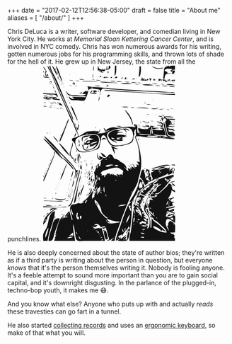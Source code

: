 +++
date = "2017-02-12T12:56:38-05:00"
draft = false
title = "About me"
aliases = [ "/about/" ]
+++

Chris DeLuca is a writer, software developer, and comedian living in New York
City. He works at *Memorial Sloan Kettering Cancer Center*, and is involved
in NYC comedy. Chris has won numerous awards for his writing, gotten numerous
jobs for his programming skills, and thrown lots of shade for the hell of it.
He grew up in New Jersey, the state from all the punchlines.
<svg class="align-left" width="300" height="398" viewBox="0 0 300 398" xmlns="http://www.w3.org/2000/svg"><title>A Portrait of Chris DeLuca</title><desc>A close up on Chris DeLuca's face on the subway.</desc><path d="M10.89.99c0 5.254 3.752 9.48 5.942 13.86 3.3 6.6 6.06 13.956 8.91 20.794 11.766 28.236 24.87 55.92 36.634 84.158 2.267 5.44 5.655 10.403 7.92 15.842 1.747 4.19 2.925 8.817 4.952 12.87 1.16 2.32 5.776 8.856 3.96 11.882-2.245 3.74-10.473 2.344-12.87 5.94-2.363 3.542 3.48 6.71 4.95 8.912 4.16 6.24 3.84 18.534 12.87 20.792 10.956 2.738 22.883-.697 32.674-3.96 3.693-1.23 8.36-2.146 10.89-5.94 1.05-1.574.532-3.118.99-4.952 1.086-4.34 1.867-9.443 2.97-13.86.846-3.38.26-8.13 4.952-8.912 3.843-.64 6.707 5.494 7.92 7.92 3.56 7.116 6.477 14.738 14.852 16.832 3.946.986 9.493-.145 12.87-.99 1.865-.466 4.078.467 5.942 0 6.923-1.73 15.824-2.958 21.782-6.93 7.032-4.69 3.337-12.82 6.93-18.812l.99.99c-2.227-6.125-1.47-9.057 2.97-13.862-1.323 5.625-.015 11.113 0 16.832-1.618-.54-1.44-.36-1.98-1.98-1.228 5.935 3.965 13.93 5.468 19.802 1.733 6.772 3.218 14.82 3.682 21.782.423 6.34-.125 12.652 1.742 18.812l-7.92-.99c3.693 2.504 4.13 4.64 4.95 8.91-2.227-1.142-2.818-1.733-3.96-3.96-.98 2.498-.612 4.315 0 6.93l-4.95.99c-1.012-3.886-2.843-6.378-5.942-8.91l4.95 7.92-2.97-.99 6.93 5.94-11.88-6.93 2.97 3.96h-4.95l2.97 4.952c-2.626-2.105-4.62-3.306-7.92-3.96l1.98 6.93c-4.72-2.32-7.31-7.117-10.892-10.89 2.483 1.776 4.164 3.456 5.94 5.94 1.853-7.87-9.097-15.472-15.84-16.832l1.98-.99-8.91-4.95c-6.147 2.805-7.085-9.693-12.877-10.236-5.522-.52-6.838 6.815-11.884 7.91-4.814 1.046-9.313-3.54-13.853-4.606-.35 3.77.867 5.813 2.97 8.91-5.785-4.298-7.206-8.92-5.94-15.84-3.09 4.523-2.016 16.76 5.848 15.786 2.183-.27 3.69-2.433 5.044-3.905l.99.99c-2.945 2.844-5.906 5.334-7.92 8.912 1.4-.467 1.795-.806 2.97-1.98-.113 3.84-1.485 7.143-1.98 10.89-1.987-1.144-1.786-1.612-2.97 0-.342-2.7.087-4.34.99-6.93-3.407 2.616-6.41 5.418-8.912 8.91l2.97-.99c-2.036 4.38-3.08 8.947-5.94 12.872 3.737 11.455.685 22.283-1.98 33.664 4.065-3.936 3.945-9.457 3.96-14.852l.99 3.96c1.16-2.97.394-5.783 0-8.91l1.98 3.96c2.207-3.174 2.79-7.204 3.96-10.89.61 11.164-9.837 21.77-6.93 32.672 2.51-2.585 3.65-5.564 4.95-8.91.087 3.955-1.55 7.225-2.97 10.89-2.423-1.817-3.664-3.205-4.95-5.94-.855 4.022 2.02 6.994 5.94 6.93-2.23 4.685-5.107 7.483-3.96 12.872-3.096.925-4.026 1.854-4.95 4.95-2.08-7.048 1.162-13.04 2.97-19.802-5.562 4.096-8.31 9.995-12.616 15.183-3.708 4.47-9.115 8.66-14.117 11.55 2.343.504 3.694-.058 5.94-.99-1.927 3.213-8.69 4.247-11.882 2.97l.99-.99c-3.69.875-7.17 2.698-10.89 3.355-2.265.4-4.703-.08-6.71 1.292-3.49 2.388-4.197 7.34-3.743 11.196.918 7.817 4.36 15.017 5.502 22.772h-1.98c-.6-6.865-3.95-13.015-4.95-19.802-4.17 3.372-8.45 8.086-10.892 12.87l5.94-.99v1.98c-3.306.097-5.864.69-8.91 1.982l.99-1.98-4.95 1.98 7.92-7.92c-15.604 7.583-16.327 27.96-21.782 42.573l1.98-.99-2.97 4.95c1.78 0 1.506-.013 2.97-.99l-3.96 7.92 1.98-.99c-1.17 2.306-2.2 4.467-2.97 6.932h47.524c-1.724-12.806-4.95-24.533-4.95-37.624 3.08 6.396 4.06 15.682 4.9 22.772.488 4.11.927 10.13 4.006 13.265 3.28 3.34 12.525 1.587 16.836 1.587h46.534c-.82-10.025-5.18-20.047-7.92-29.703-2.424 1.55-4.053 2.04-6.93 1.98l3.96-.99c-5.683-2.314-9.854 3.22-15.843 1.98 2.087-.638 3.76-.897 5.942-.99-1.883-1.145-2.695-1.145-4.95-.99-.564-5.99 2.884-11.712 9.847-8.887 3.112 1.262 4.95 4.41 6.983 6.907 3.983-2.26 7.29-3.195 10.89 0-2.847.47-5.085.556-7.92 0l.99 3.96c2.443-.833 4.653-1.76 6.93-2.97 3.35 8.696 4.317 18.244 7.922 26.732l-5.94 1.98c6.25 2.466 12.39-4.39 17.82-6.93-2.93 2.523-5.9 4.598-7.92 7.92h7.92c1.613-11.973 6.63-23.316 10.552-34.654 8.272-23.914 17.394-47.3 27.857-70.297 3.83-8.42 9.325-16.27 12.86-24.753 1.568-3.766 1.85-7.97 2.935-11.88 2.19-7.9 4.616-15.558 5.534-23.764 2.62-23.433-3.872-48.677-12.213-70.297 8.67-2.395 17.645 1.27 26.734 1.89 10.216.7 20.485.47 30.693 1.17 10.628.727 20.995 2.88 31.683 2.88-3.027-4.282-8.998-2.31-12.87-5.94 4.294 1.023 8.475.99 12.87.99-4.51-1.893-10.336-.247-14.626-2.983-3.206-2.044-3.708-6.504-4.555-9.888-1.822-7.268-3.54-14.57-5.573-21.782-2.908 6.998 1.99 16.74 3.54 23.762.586 2.65.7 6.138 2.388 8.37 1.393 1.845 4.13 3.114 5.954 4.5-4.795-1.233-8.873-4.21-13.863-4.777-6.418-.728-17.1 1.772-22.458-2.75-4.257-3.588-4.233-14.06-4.275-19.204 1.323 2.454 1.798 4.148 1.98 6.93 3-.335 5.895-.104 8.91 0-1.235-.678-1.532-.74-2.97-.99 3.317-.98 6.45-.988 9.9-.99-4.425-1.857-10.08-.99-14.85-.99v-1.98h4.95c-2.97-2.432-6.114-2.805-9.9-2.97-.63 3.953-1.988 5.31-5.94 5.94.642 1.287.144.99 1.98.99-7.297 2.157-16.71.59-23.763-1.98.004 5.444-.278 9.185 5.94 9.9-2.085.64-3.757.898-5.94.99v1.98c9.08 1.15 18.566 1.956 27.722 1.982l-.99-12.872c1.662 3.067 4.664 10.19 1.38 13.176-1.86 1.69-5.08.807-7.32.724-5.463-.202-14.78.888-19.577-2.046-5.93-3.628-1.893-13.184-3.51-18.638-1.022-3.444-4.684-3.082-7.606-3.117.8 2.826 2.162 4.614 3.96 6.93-12.836-3.795-26.594-.203-39.603.82-3.754.293-7.18-1.276-10.89-1.096-5.132.248-10.032 2.666-14.853 4.237-.17 2.2-.29 2.58-1.98 3.96.013-2.234-2.805-5.734-4.95-6.93.988 3.245 2.18 6.022 3.96 8.91 3.31-1.375 6.452-2.965 9.9-3.96-9.305 6.625-17.593 7.92-28.712 7.92 6.49-2.153 6.926-4.167 6.93-10.89-1.076 2.23-1.503 4.49-1.98 6.93-6.835-2.895-13.606-1.875-20.79-1.156-3.027.303-6.1.108-8.912 1.472-6.092 2.954-10.125 7.4-16.832 9.586-3.943-15.235-10.97-29.265-17.516-43.564-8.29-18.107-16.713-36.183-24.638-54.456-5.595-12.9-11.403-25.704-16.974-38.614C18.888 16.412 15.99 7.17 10.89.99zm3.96 0c1.797 11.978 9.602 24.54 14.433 35.644C37.787 56.184 46.63 75.58 55.308 95.05c4.4 9.874 9.537 19.438 13.01 29.702.99-4.338-1.373-8.966-3.224-12.87-3.274-6.91-6.675-13.813-9.786-20.793-8.348-18.734-15.116-37.75-23.625-56.437C26.767 23.86 18.86 12.766 16.833.99H14.85zm5.942 0c2.908 7.883 7.658 15.007 10.89 22.772.997-5.954-5.9-19.505-10.89-22.772zm4.95 0l.99.99-.99-.99zm3.96 0c2.207 12.416 9.303 24.88 13.862 36.634.862-3.84-1.27-7.367-2.748-10.89C37.37 18.513 35.336 7.96 29.703.99zm85.15 0c-.548 4.334-.988 8.493-.99 12.87 1.53-3.615 2.43-9.18.99-12.87zm9.9 0c-.31 4.1-.484 7.78 0 11.88l2.97-1.98.99 4.952c.958-1.79 1.682-3.385 2.97-4.95l-.99 4.95c2.355.566 4.514.88 6.932.99-2.412-1.813-4.533-1.664-4.95-4.95 2.07 1.046 3.655 1.568 5.94 1.98l2.97-2.97-.99 3.96c1.67-2.816.892-4.843 0-7.92-.678 1.234-.742 1.53-.99 2.97h-4.95V5.94c-.677 1.49-.818 2.29-.99 3.96-7.22-.795-6.44-3.096-8.912-8.912zm3.96 0v2.97c.69-1.538.69-1.43 0-2.97zm11.882 0l.99.99-.99-.99zm3.96 0c-.01 3.42-.196 6.566-.99 9.9h2.97c-.783-3.286-.684-6.82-1.98-9.9zm4.95 0c-.04 3.66-.548 6.523-1.98 9.9 2.03-1.725 3.64-3.625 5.94-4.95-.995-1.713-1.53-3.022-1.98-4.95h-1.98zm13.862 0l-.99 22.772c4.978-3.227 3.713-17.007 3.96-22.772h-2.97zm55.446 0c-.024 8.528-.912 17.287-1.98 25.743 6.29-2.212 4.933-18.757 4.95-24.753-1.287.644-.99.146-.99 1.98l-1.98-2.97zm57.426 0c1.235.678 1.532.742 2.97.99-1.236-.678-1.533-.74-2.97-.99zm7.92 0c-2.572 1.358-6.352 2.248-8.313 4.465-2 2.264-1.486 5.624-1.756 8.406-.514 5.282-.844 10.625-1.813 15.843l.99.99h1.98c.832-2.807.462-7.227 2.578-9.418 3.63-3.76 16.23-1.473 21.185-1.473-1.236-.678-1.533-.742-2.97-.99 2.18-2.297 2.74-3.772 2.97-6.93-3.42-.01-6.566-.197-9.9-.99l.99 3.96 3.96-.99c-.925 1.705-1.52 3.075-1.98 4.95l-11.882-.99c1.464-.976 1.19-.99 2.97-.99-2.51-1.94-4.846-3.187-7.92-3.96 3.36-8.264 10.78-3.577 17.82-4.95-1.173 1.173-1.512 1.567-1.98 2.97l7.922-.99V.99c-4.94 0-9.384-.35-13.86 1.98 0-1.834.296-1.336-.992-1.98zm-37.623.99c6.19 7.198 18.442 7.46 26.732 3.96-3.32-.42-6.527.91-9.9.912-6.06.007-11.542-2.168-16.832-4.872zM.99 2.97c1.04 3.728 3.32 7.07 5.94 9.9C3.85 17.275 4.308 23.93 9.9 25.744c-1.803-2.574-6.535-9.09-.99-9.9C6.938 11.1 4.93 6.346.99 2.97zm26.072.66c-.054.055-.11 1.1.33.66.056-.054.11-1.1-.33-.66zm.66 2.31l1.98 5.94c.44-2.556-.365-3.917-1.98-5.94zM183.17 8.91l.99.99-.99-.99zM.99 12.87v3.962c1.365-1.832 1.698-2.384 0-3.96zm29.703 0c.733 3.088 1.83 5.955 2.97 8.912.704-3.404-.836-6.267-2.97-8.91zm96.04 0l.99.99-.99-.99zm19.802 0c.958 2.397.786 3.47 0 5.942 2.964-1.94 2.964-4.002 0-5.94zm-3.96 2.972l.99.99-.99-.99zm-133.664.99l.99.99-.99-.99zm135.644 0l.99.99-.99-.99zM9.9 18.812l-.99 3.96 3.96 1.98c-.848-2.138-1.69-4.036-2.97-5.94zm51.486 0v2.97c.69-1.538.69-1.432 0-2.97zm51.485 0v10.89c1.418-3.375 1.418-7.514 0-10.89zm91.09 1.98l.99.99-.99-.99zm1.98.99l.99.99-.99-.99zm-203.96.99l-.99 1.98h1.98c0-1.834.297-1.336-.99-1.98zm32.673 0l1.98 5.94c.44-2.557-.366-3.917-1.98-5.94zm94.06.99l.99 3.96c1.005-1.128 1.296-1.594 1.98-2.97h1.98c2.68 4.664 7.185 5.106 11.882 2.97-3.38-3.296-5.575-1.794-8.91.99-1.743-3.934-3.783-4.5-7.922-4.95zm-96.04.99l2.97 7.92c.525-3.147-.977-5.503-2.97-7.92zM.99 26.732c4.238 1.78 9.326.902 13.86 1.98-3.5-3.363-9.256-2.88-13.86-1.98zm119.142-.33c-.055.055-.11 1.1.33.66.055-.054.11-1.1-.33-.66zm4.95 0c-.054.055-.11 1.1.33.66.055-.054.11-1.1-.33-.66zm18.482 2.31c-2.103-.89-2.08-.866-2.97-2.97 2.34.48 2.493.63 2.97 2.97zm3.96-2.97c-.676 1.565-.796 1.76-1.98 2.97 2.272.394 2.68-.943 1.98-2.97zm4.95 1.98l2.972-.99c-1.175 1.175-1.57 1.514-2.97 1.98 1.79.57 2.048.46 3.96 0v-1.98c-2.186-.448-2.526-.64-3.96.99zm11.882-1.98c.036 2.06.055 2.254-.99 3.96 2.522.103 3.93-1.412 5.94-2.97-1.68-.627-3.138-.806-4.95-.99zm96.04 0l.99.99-.99-.99zm-99.01.99l-.99 2.97c1.276-1.428 1.387-1.22.99-2.97zm14.852 3.96c2.042-.88 3.75-1.61 5.94-1.98-2.828-1.566-3.932-.39-5.94 1.98zm-48.845-2.64c-.44.44.605.387.66.33.44-.44-.605-.385-.66-.33zm31.023-.33l.99.99-.99-.99zm12.21.66c-.054.056-.11 1.1.33.66.056-.054.11-1.098-.33-.66zm4.622-.66l.99.99-.99-.99zm10.89 0c-.13 1.625-.365 2.432-.99 3.96 3.435.148 5.368.43 7.92-1.98l-3.96 1.98-.99-.99.99-2.97h-2.97zm4.95 0l.99.99-.99-.99zm30.694 0c1.752.772 3.006.904 4.95.99-1.75-.77-3.005-.902-4.95-.99zm-20.792.99l.99.99-.99-.99zm.99 3.96c2.674-1.153 4.074-1.49 6.93-.99-2.398-3.275-5.048-2.2-6.93.99zm8.91-3.96v2.97c.69-1.537.69-1.43 0-2.97zm21.783 0l.99.99-.99-.99zm4.62.33c-.44.44.606.387.66.33.44-.44-.604-.385-.66-.33zm-199.67.66l1.98 5.942c.44-2.558-.365-3.918-1.98-5.94zm186.14 0l-1.98 4.95c6.6-.457 11.953 1.946 17.82-1.98-1.362-.9-2.415-1.39-3.96-1.98v3.96c-3.02-4.186-7.034-4.342-11.88-4.95zm16.83 0c1.457 2.162 1.95 3.346 1.98 5.942 2.042-1.97 2.555-3.126 2.972-5.94h-4.95zm-225.742.99c.54 1.62.363 1.442 1.982 1.98-.54-1.618-.362-1.44-1.98-1.98zm97.03 0c1.62 2.52 2.965 2.754 5.942 2.97l-5.94-2.97zm83.17 0l.99.99-.99-.99zm19.8 0l.992.99-.99-.99zm5.282.66c-.055.056-.11 1.1.33.66.055-.054.11-1.098-.33-.66zm7.59-.66c-.4 2.073-.214 2-1.98 2.97.678-1.563.798-1.758 1.98-2.97zm21.783.99l.99 3.962.99-3.96c.69 1.685.826 2.167.99 3.96 1.255-1.528 1.475-2.028 1.98-3.96-1.83-.2-3.118-.2-4.95 0zm11.88-.99l1.98 4.952-2.97-1.98c.595 4.662 4.658.764 6.932-.99v3.96c1.254-1.528 1.474-2.028 1.98-3.96-2.647-.843-5.173-1.575-7.92-1.98zm-179.207.99c3.662 1.537 7.938.99 11.88.99-3.66-1.535-7.936-.99-11.88-.99zm14.852 0l.99.99-.99-.99zm134.653 0v1.98h-1.98v-1.98h1.98zm38.614 0l2.97 4.952c.977-1.464.99-1.19.99-2.97 1.212 1.877 2.4 3.348 3.96 4.95l3.96-1.98c-2.727-4.447-7.108-4.065-11.88-4.95zm14.852 0c-.166 1.856-.442 3.166-.992 4.952 1.736-1.317 2.644-2.226 3.96-3.96l-2.97-.99zm-234.985 1.32c-.44.442.604.387.66.332.44-.44-.604-.386-.66-.33zm232.013-.33c.54 1.62.362 1.442 1.98 1.98v-1.98h-1.98zm6.93 5.942c.584-1.352.79-2.483.99-3.96h1.98c3.237 5.72 6.73 4.065 6.932-1.98-4.645.692-10.8-.14-9.9 5.94zm-252.474-4.95l.99.99-.99-.99zm22.772 0c3.132 1.313 6.52.99 9.9.99-3.13-1.314-6.52-.99-9.9-.99zm60.396 0c3.398 1.425 7.228.99 10.89.99-3.397-1.426-7.227-.99-10.89-.99zm160.396 0l-.99 3.96c-1.255-1.528-1.474-2.028-1.98-3.96h2.97zm-205.94.99c2.86 1.2 5.815.988 8.91.99-2.86-1.2-5.816-.99-8.91-.99zm65.346 0c1.49.676 2.292.817 3.96.99-1.49-.677-2.292-.818-3.96-.99zm157.426 0l.99.99v1.98l-.99.99h-1.98l-.99-.99v-1.98l.99-.99h1.98zm-282.18 3.96c1.403-.467 1.798-.806 2.972-1.98l1.98 4.95c.405-2.25-.21-3.742-.99-5.94-2.274.666-2.747.955-3.96 2.97zm22.774-2.97l.99 3.96c.39-1.905.143-2.337-.99-3.96zm50.495 0c4.452 1.868 10.064.936 14.85.994 6.944.082 13.807.986 20.792.986-3.455-1.45-7.19-.806-10.89-1.16-8.278-.786-16.428-.82-24.753-.82zm64.355 0c3.92 1.644 8.65.99 12.872.99-3.92-1.645-8.65-.99-12.872-.99zm-111.88.99l.99 3.96c.388-1.905.143-2.337-.99-3.96zm125.742 0c4.175 1.752 9.365.99 13.86.99-4.174-1.753-9.364-.99-13.86-.99zm103.96 0l.99.99-.99-.99zm-141.584.99c5.62 2.358 13.71 1.842 19.802 1.995 7.278.18 14.457.974 21.782.974-3.435-1.442-7.21-.84-10.89-1.272-10.106-1.193-20.512-1.698-30.694-1.698zm56.436 0c3.66 1.535 7.936.99 11.88.99-3.66-1.536-7.938-.99-11.88-.99zm-140.596.99l.99 3.96c.39-1.905.144-2.336-.99-3.96zm21.783 2.97c3.286-.93 5.768-.3 2.97 2.97 4.504.108 4.127-6.435-.69-5.02-1 .29-1.642 1.405-2.28 2.05zm132.673-2.97c4.175 1.752 9.365.99 13.86.99-4.174-1.753-9.364-.99-13.86-.99zm-183.168.99c.54 1.62.36 1.44 1.98 1.98-.54-1.62-.362-1.44-1.98-1.98zm198.02 0c2.86 1.2 5.815.988 8.91.99-2.86-1.2-5.816-.988-8.91-.99zm-174.258.99l.99.99-.99-.99zm135.644 0c7.375 3.095 18.737 1.98 26.732 1.98-7.375-3.095-18.737-1.98-26.732-1.98zm58.415 0c1.236.678 1.533.742 2.97.99-1.235-.678-1.532-.74-2.97-.99zm5.94 0c1.237.678 1.534.742 2.97.99-1.234-.678-1.53-.74-2.97-.99zm-197.03.99l.99 3.96c.39-1.904.145-2.336-.99-3.96zm203.962 0c4.175 1.753 9.365.99 13.86.99-4.174-1.752-9.364-.99-13.86-.99zm-232.674.99c1.237.678 1.534.742 2.972.99-1.236-.678-1.534-.74-2.97-.99zm6.932 0c.677 1.565.797 1.76 1.98 2.97-.677-1.564-.797-1.76-1.98-2.97zm20.132.66c-.055.055-.11 1.1.33.66.055-.054.11-1.1-.33-.66zm166.997-.66c2.862 1.2 5.817.988 8.912.99-2.862-1.2-5.816-.988-8.91-.99zm58.417 0c2.86 1.2 5.815.988 8.91.99-2.86-1.2-5.815-.988-8.91-.99zm12.87.99c5.607 2.353 13.667 1.205 19.803 1.98-4.243-3.214-14.716-3.265-19.802-1.98zm-232.343.66c-.054.055-.11 1.1.33.66.056-.054.11-1.1-.33-.66zm101.65 1.32c-.764-.347-2.078-1.227-3.07-1.26-5.11-.167-3.07 6.57 1.48 3.772.87-.534 1.16-1.73 1.59-2.51zm75.248-1.98c7.688 3.228 18.482 1.98 26.733 1.98-7.375-3.094-18.738-1.98-26.733-1.98zM1.32 45.214c-.055.055-.11 1.1.33.66.055-.054.11-1.1-.33-.66zm144.225-.66l.99 3.96-3.96-.99v-1.98l.99-.99h1.98zm-103.96.99l.99.99-.99-.99zm17.82 0c2.31.975 4.414.972 6.932.99-2.31-.974-4.413-.97-6.93-.99zm194.06 0c3.92 1.645 8.65.99 12.872.99-3.92-1.644-8.65-.99-12.872-.99zm-230.693.99c.76 2.777 1.753 5.313 2.97 7.92.26-3.134-1.02-5.504-2.97-7.92zm21.782 0l.99.99-.99-.99zm2.97 0l.99.99-.99-.99zm24.753 0c2.032.866 3.71.944 5.94.99-2.03-.865-3.71-.943-5.94-.99zm44.555 0c4.175 1.753 9.365.99 13.86.99-4.174-1.752-9.364-.99-13.86-.99zm152.475 0c4.175 1.753 9.365.99 13.86.99-4.174-1.752-9.364-.99-13.86-.99zm-168.317.99c1.292 3.047 1.884 5.605 1.98 8.912 5.134-5.014 13.122-3.175 19.802-2.258 2.28.312 5.48.22 6.735 2.572 1.674 3.14-.645 9.085-.794 12.557 2.345-4.41 1.213-13.127 6.166-15.726 3.74-1.96 10.61.325 14.625.707 10.53 1.002 21.147.978 31.683 1.98 28.908 2.752 58.16 3.045 87.13 5.03 10.132.695 20.702.215 30.692 2.07-3.014-3.45-9.57-1.757-13.86-2.263-13.58-1.603-27.91-2.682-41.586-2.688-9.92-.005-19.82-1.215-29.703-1.89-26.176-1.794-52.155-2.944-78.216-5.86-11.32-1.267-23.605-.51-34.654-3.14zm183.168 0c4.426 1.858 10.06 1.09 14.852 1.98-3.058-3.498-10.464-1.98-14.852-1.98zm-238.284 1.65c-.054.056-.11 1.1.33.66.055-.054.11-1.098-.33-.66zm2.97 0c-.054.056-.108 1.1.33.66.056-.054.11-1.098-.33-.66zm34.324-.66l.99.99-.99-.99zm13.862 0c1.235.68 1.532.742 2.97.99-1.236-.677-1.533-.74-2.97-.99zm7.59 1.65c.055.056.11 1.1-.33.66-.054-.054-.11-1.098.33-.66zm8.25.33v1.98l-5.94-.99c2.032-.864 3.71-.942 5.94-.99zm-66.335.99l.99.99-.99-.99zm2.97 0l.99.99-.99-.99zm.99 1.98l.99.99-.99-.99zM3.96 55.447v2.97c.69-1.54.69-1.432 0-2.97zm22.773 0c.73 3.346 1.47 5.552 3.96 7.92-.878-3.04-1.944-5.48-3.96-7.92zm22.112.66c-.055.054-.11 1.1.33.66.055-.055.11-1.1-.33-.66zm2.64-.66l.99.99-.99-.99zm86.14 0c4.355 3.3 12.435 2.825 17.82 2.984 10.233.3 20.45 1.713 30.694 1.98 37.63.983 75.258 5.302 112.87 6.917v-1.98c-34.644 0-69.43-3.488-103.96-5.852-14.218-.974-28.368-1.54-42.575-2.89-5.032-.48-9.885.023-14.85-1.16zm-85.15 1.98c.957 3.32 2.237 7.744 5.337 9.724 2.574 1.643 6.57 1.35 9.515 1.737 9.587 1.262 20.027 1.41 29.703 1.41v1.98l-30.693-.99 4.95 4.95c-5.877-.02-8.58-.914-11.88-5.94-.466 2.793.622 5.92 3.355 7.362 4.486 2.363 10.605 1.304 15.456 1.636 4.71.323 10.054 1.904 14.744.587 3.163-.887 4.056-3.822 5.057-6.617 1.895-5.29 4.453-10.184 4.95-15.84-1.65 1.242-3.068 2.137-4.95 2.97 1.174-1.174 1.513-1.568 1.98-2.97-4.762 1.24-8.537 3.527-10.89 7.92h8.91c-6.566 6.2-19.468 2.09-27.723 1.977-3.62-.05-8.484-.02-11.67-1.99-2.832-1.75-4.083-5.414-6.152-7.907zm57.426 0l-2.97 5.94c4.79 1.456 12.686 3.878 15.842-.99-4.556 1.355-9.142.99-13.86.99.81-2.085 1.472-3.314 2.97-4.95-.644-1.287-.146-.99-1.98-.99zm2.97 0c1.13 1.005 1.597 1.296 2.972 1.98-1.465.976-1.192.99-2.97.99 3.147 2.143 5.635 2.166 7.92-.99 1.62.54 1.44.36 1.98 1.98 1.147-5.105-6.57-3.96-9.9-3.96zm12.873 0v2.97c1.005-1.13 1.296-1.596 1.98-2.97h-1.98zm-76.238.99l.99.99-.99-.99zM5.28 60.066c-.054.055-.11 1.1.33.66.055-.055.11-1.1-.33-.66zm45.545.99c-.055.055-.11 1.1.33.66.055-.055.11-1.1-.33-.66zm38.284-.66c-2.266 1.268-4.49 2.08-6.932 2.97 3.062 1.146 6.03.354 6.93-2.97zM.99 63.366v1.98c5.02 0 9.864.733 14.852.95 6.548.288 11.938-1.08 16.83 4h-3.96c2.033.866 3.71.945 5.94.99l-2.97-6.93c-10.266.662-20.48-.55-30.692-.99zm50.495 0l.99.99-.99-.99zm.99 1.98l.99 3.96c.39-1.904.144-2.336-.99-3.96zm93.07 5.94c2.085.64 3.757.898 5.94.99-1.49-.675-2.292-.817-3.96-.99l4.95-2.97c-3.69-3.618-5.973-1.507-6.93 2.97zM.99 68.317c3.398 1.427 7.228.99 10.89.99-3.397-1.425-7.227-.99-10.89-.99zm12.87.99c3.4 1.427 7.23.99 10.892.99-3.398-1.425-7.227-.99-10.89-.99zm40.595.99l.99 3.96c.39-1.904.145-2.335-.99-3.96zm73.268 0l-1.98 11.882c2.046-3.393 3.34-8.09 1.98-11.88zM.99 74.257c2.374-1.015 4.372-1.66 6.93-1.98-.975 1.465-.99 1.192-.99 2.972-2.21-.36-3.73-.36-5.94 0 4.507 1.944 15.26 4.065 18.812 0-3.192.673-5.048.578-7.92-.99-1.503.947-2.317 1.373-3.96 1.98.603-.604 3.187-3.96 3.96-3.96 1.108 0 4.863 1.333 5.94 1.98l-.99.99c2.374-1.017 4.372-1.662 6.93-1.98l-2.97 2.97c5.54 2.662 11.933 1.568 17.822 2.97l-.99-2.97c-2.872.35-4.31.214-6.93-.99-2.21.783-3.61 1.066-5.942.99 2.797-1.666 4.672-2.006 7.92-1.98-3.236-2.832-7.74-1.866-11.88-1.98-4.33-.12-8.496-.99-12.87-.99-3.358 0-6.143-.714-6.932 2.97zm55.446.992l.99.99-.99-.99zm.99 1.98l.99 3.96c.39-1.905.144-2.337-.99-3.96zm173.267.99l.99.99-.99-.99zm16.502.33c-.44.44.605.386.66.33.44-.44-.605-.386-.66-.33zm-190.43 2.31c-.054.055-.11 1.1.33.66.055-.055.11-1.1-.33-.66zm-44.884 1.32c1.492.676 2.293.818 3.962.99-1.492-.676-2.292-.818-3.96-.99zm47.526 0l1.98 5.94c.44-2.557-.366-3.917-1.98-5.94zm34.983.66c-.055.055-.11 1.1.33.66.054-.054.11-1.1-.33-.66zm136.303-.66c.093 2.183.353 3.856.99 5.94.338-2.275.002-3.865-.99-5.94zm9.9 0l.99.99-.99-.99zm-217.82.99c2.586 1.087 5.113.983 7.92.99-2.587-1.087-5.114-.983-7.92-.99zm34.653 0l.99.99-.99-.99zm-56.436.99c2.587 1.088 5.114.984 7.92.99-2.586-1.087-5.113-.983-7.92-.99zm30.693 0c1.993 1.213 3.622 1.63 5.94 1.98l-.99 2.97 7.92 2.97c-2.145-6.236-6.73-7.43-12.87-7.92zm-15.84.99c3.13 1.314 6.52.99 9.9.99-3.132-1.313-6.52-.99-9.9-.99zm10.89.99c1.75.772 3.006.904 4.95.99-1.752-.77-3.006-.902-4.95-.99zm66.666.66c-.055.055-.11 1.1.33.66.054-.054.11-1.1-.33-.66zm-60.727.33c1.236.68 1.533.742 2.97.99-1.235-.677-1.532-.74-2.97-.99zm200.99.99c3.398 1.427 7.228.99 10.89.99-3.397-1.425-7.226-.99-10.89-.99zm-215.84.99c1.49.677 2.29.82 3.96.99-1.492-.675-2.293-.817-3.96-.99zm44.553 0l.99.99-.99-.99zm30.033.66c-.056.056-.11 1.1.33.66.054-.054.11-1.098-.33-.66zm156.765-.33c-.44.44.605.387.66.33.44-.44-.605-.385-.66-.33zM.99 90.1c2.31.975 4.413.972 6.93.99-2.308-.974-4.412-.97-6.93-.99zm14.852.99c2.308.975 4.412.972 6.93.99-2.31-.973-4.413-.97-6.93-.99zm47.524 0c2.846 11.98 10.18 23.262 14.852 34.655.657-3.753-1.644-7.452-3.12-10.892-3.422-7.974-5.76-17.3-11.732-23.76zm-38.614.99c1.492.677 2.293.82 3.96.99-1.49-.675-2.29-.817-3.96-.99zM.99 93.07c2.86 1.202 5.816.99 8.91.99-2.86-1.2-5.815-.987-8.91-.99zm35.644 0l.99.99-.99-.99zm140.264.33c-.44.442.605.387.66.332.44-.44-.606-.386-.66-.33zm-164.027.66c2.863 1.202 5.817.99 8.912.992-2.86-1.2-5.816-.99-8.91-.99zm20.793 0l.99.992-.99-.99zm4.95 0l.99.992-.99-.99zm140.595 0c4.427 1.86 10.082.992 14.85.992-4.425-1.858-10.08-.99-14.85-.99zm-155.446.992c1.49.676 2.292.817 3.96.99-1.49-.677-2.29-.818-3.96-.99zm11.882 0l.99.99-.99-.99zm4.95 0c.54 1.618.36 1.44 1.98 1.98-.54-1.62-.36-1.44-1.98-1.98zm157.426 0c3.13 1.313 6.52.99 9.9.99-3.13-1.314-6.52-.99-9.9-.99zM29.373 96.37c-.44.44.604.385.66.33.44-.44-.604-.386-.66-.33zm8.25-.33c1.575 1.734 2.926 2.766 4.95 3.96-1.59-1.895-2.754-2.81-4.95-3.96zm174.258 0c3.18 1.333 6.49.844 9.902 1.08 6.322.43 12.45.9 18.812.9-7.94-3.33-20.123-1.98-28.713-1.98zm44.556 0c2.03.865 3.71.943 5.94.99-2.03-.866-3.71-.944-5.94-.99zm-224.753.99c1.615 1.352 3.008 2.12 4.95 2.97-1.67-1.64-2.718-2.228-4.95-2.97zm11.88 0c1.093 1.442 1.53 1.878 2.972 2.97-1.092-1.443-1.528-1.878-2.97-2.97zm228.714 0c1.49.676 2.292.818 3.96.99-1.49-.676-2.29-.818-3.96-.99zm-27.723.99c4.678 1.962 10.802.99 15.842.99-4.677-1.962-10.802-.99-15.842-.99zm43.565 0c2.308.974 4.412.97 6.93.99-2.31-.974-4.413-.97-6.93-.99zm-25.744.99c3.398 1.426 7.228.99 10.89.99-3.397-1.426-7.226-.99-10.89-.99zm16.832.99c2.587 1.087 5.113.983 7.92.99-2.586-1.087-5.112-.983-7.92-.99zm-94.06.99c7.652 11.192 15.778 20.76 17.822 34.654 1.254-3.505-.072-7.4-1.205-10.892-2.985-9.202-8.698-18.18-16.616-23.762zm110.892 0c1.235.678 1.532.742 2.97.99-1.236-.678-1.533-.74-2.97-.99zm-62.377 9.9c2.587 1.088 5.113.984 7.92.99-2.586-1.086-5.113-.982-7.92-.99zm20.792.99c1.492.677 2.293.82 3.96.99-1.49-.675-2.29-.817-3.96-.99zm12.872.99c2.86 1.202 5.816.99 8.91.99-2.86-1.2-5.815-.987-8.91-.99zm17.822.99c1.49.678 2.29.82 3.96.99-1.492-.675-2.293-.816-3.96-.99zm-24.754.99c3.962 1.67 7.926 1.787 11.88 3.962-2.866-4.413-7.026-3.958-11.88-3.96zm12.87.992l1.982 3.96h-7.92c2.74 2.543 3.388 4.19 2.97 7.92 1.574-2.29 1.84-4.148 1.98-6.93 2.03-.06 3.01-.297 4.95-.99l2.97 4.95c-6.01.83-1.59 12.96-.624 16.832 1.084 4.342 1.396 13.004 5.038 16.01 3.49 2.883 10.206 1.812 14.398 1.812-.138-4.13-.74-6.012-4.95-6.93l3.96-.99c-2.807-2.042-7.32-.48-10.89-.99-1.858-.266-3.757-.872-1.98-1.98l-1.982-2.97c5.364 1.276 10.59 1.055 15.842 2.97-3.63-5.46-9.954-4.952-15.842-4.952 1.465-.976 1.19-.99 2.97-.99-1.92-.94-3.86-1.424-5.94-1.98 6.115-1.825 12.518-1.314 18.812-1.98-4.427-1.858-10.082-.99-14.852-.99 3.447-5.618 9.188-3.087 14.852-2.97-4.42-2.124-9.29-1.29-12.87-4.95 2.073 1.032 3.66 1.586 5.94 1.98-1.712-4.14-3.277-7.164-7.922-7.922 4.74-1.198 9.936-.003 14.852 0v-1.98c-4.024-.41-9.422-2.244-12.87 0-1.503-.947-2.317-1.373-3.962-1.98.468 1.402.806 1.796 1.98 2.97-3.085-1.594-5.4-3.547-7.92-5.94 6.89.993 13.844.99 20.792.99-6.62-2.777-16.585-1.98-23.763-1.98zm24.754 1.98l.99.99-.99-.99zm-239.604 2.97c-4.025 7.557-6.403 15.897-9.753 23.762-3.99 9.37-9.524 19.593-11.04 29.703 7.23-10.89 10.99-25.495 15.842-37.623 1.916-4.79 5.426-10.62 4.95-15.842zm209.9.99l.99 2.97c.398-1.748.287-1.54-.99-2.97zm-54.784 2.31c-.44.44.605.385.66.33.44-.44-.606-.384-.66-.33zm51.815-.33l.99 2.97c.678-1.235.74-1.532.99-2.97h-1.98zm-196.04 1.98l.99.99-.99-.99zm155.445.99c2.588 1.088 5.113.984 7.92.99-2.73-1.42-4.893-1.465-7.92-.99zm14.852-.99l-.99 3.96h-9.9c3.397 1.427 7.227.99 10.89.99.16-1.767.282-3.225 0-4.95zm3.96 0c2.31.976 4.413.972 6.93.99-2.308-.975-4.412-.97-6.93-.99zm18.483.33c-.44.44.604.385.66.33.44-.44-.606-.384-.66-.33zm34.983-.33l.99 2.97c.397-1.748.286-1.54-.99-2.97zm-217.822.99l.99 3.96c.39-1.904.145-2.336-.99-3.96zm140.594 0c1.236.68 1.533.742 2.97.99-1.235-.677-1.532-.74-2.97-.99zm37.624 0c4.482 4.578 11.642 1.207 12.87 8.912h-12.87c3.66 1.536 7.937.99 11.88.99-1.933 1.707-3.428 2.32-5.94 2.97 2.217.803 3.61.524 5.94 0l-.99 1.98c3.604-2.007 5.27-8.796 1.384-11.853-2.672-2.102-8.89-1.764-12.274-2.997zm34.653 0c1.21 1.184 1.405 1.304 2.97 1.98-1.128-1.004-1.597-1.295-2.97-1.98zm-221.783.99l.99.99-.99-.99zm148.515.99c1.75.772 3.006.904 4.95.99-1.75-.77-3.006-.902-4.95-.99zm-147.525.99c.76 2.777 1.753 5.313 2.97 7.922.525-3.15-.977-5.504-2.97-7.92zm222.772.99c1.75.772 3.005.904 4.95.99-1.752-.77-3.006-.902-4.95-.99zm-212.872.99c-1.483 3.96-1.945 7.667-1.98 11.882l-2.97-4.95c-.555 3.326 1.31 6.05 2.97 8.91 1.822-4.3 2.698-11.21 1.98-15.84zm180.198 0c2.587 1.088 5.114.984 7.92.99-2.586-1.086-5.112-.982-7.92-.99zm-46.535 1.98c1.772 1.41 2.68 1.682 4.952 1.982-1.733-1.243-2.83-1.598-4.95-1.98zm49.506 0c1.492.678 2.293.82 3.96.99-1.49-.675-2.29-.816-3.96-.99zm-52.475 2.972c-1.49.676-2.29.817-3.96.99 1.793-1.228 1.76-1.173 3.96-.99zm18.813-.99c2.587 1.087 5.113.983 7.92.99-4.804 1.42-9.864.99-14.85.99 5.61 2.354 11.96.486 17.82 2.97-.983-5.898-5.917-4.95-10.89-4.95zm22.443.33c-.44.44.605.384.66.33.44-.44-.606-.385-.66-.33zm41.914-.33c1.49.676 2.292.817 3.96.99-1.49-.677-2.292-.818-3.96-.99zm-128.713 1.98c3.917 1.88 7.665 1.488 11.88.99-3.903-2.06-7.628-1.314-11.88-.99zm37.623-.99l.99.99-.99-.99zm12.872 0c1.49.676 2.292.817 3.96.99-1.49-.676-2.292-.818-3.96-.99zm41.254 1.32c-.44.44.605.385.66.33.44-.44-.605-.385-.66-.33zm-139.274.66l.99 4.95c.468-2.12.132-3.07-.99-4.95zm99.01 0c1.443 1.07 2.226 1.422 3.96 1.98-1.443-1.07-2.226-1.422-3.96-1.98zm7.92.99c1.236.678 1.533.742 2.97.99-1.235-.678-1.532-.742-2.97-.99zm31.684 0c1.49.676 2.292.818 3.96.99-1.49-.676-2.292-.818-3.96-.99zm14.85.99c-2.75 1.475-4.8 1.892-7.92 1.98 2.862 1.2 5.816.988 8.91.99l-3.96.99 2.97 1.98c-8.056.9-16.732.023-24.75-.99.932 3.61 1.683 7.173 1.98 10.892 9.385 1.186 19.25 1.902 28.712 1.98-1.83-5.72-2.453-12.927-5.94-17.822zm-90.098 1.272c4.84-.572 11.5-1.17 15.798 1.558 7.216 4.58 8.136 21.03 3.27 27.652-4.837 6.582-18.354 9.178-25.998 9.943-5.01.5-12.092 1.13-16.817-.83-7.493-3.113-16.698-18.913-11.298-26.62 2.164-3.09 5.935-4.514 9.304-5.843 8.237-3.25 16.99-4.824 25.742-5.86zm45.545-.282c2.31.975 4.413.97 6.93.99-2.308-.975-4.412-.97-6.93-.99zm63.366 0c2.03.866 3.71.944 5.94.99-2.032-.865-3.71-.943-5.94-.99zm-283.17.99l.99.99-.99-.99zm38.944.66c-.054.055-.11 1.1.33.66.056-.054.11-1.1-.33-.66zm121.453 5.28c1.174-1.173 1.568-1.512 2.97-1.98-7.07-2.147-25.298 4.37-23.027 13.863 2.106 8.8 12.4 12.673 20.057 14.85-2.15-2.696-5.802-3.5-8.91-4.95 6.432-1.474 12.23 1.962 18.707.844 5.234-.903 3.928-5.057 1.094-7.774 3.128-.927 5.658-1.31 8.91-.99-1.127-1.005-1.595-1.296-2.97-1.98h5.94c-7.01-3.735-17.073-4.395-24.75-2.97 1.526-1.255 2.026-1.475 3.96-1.98-1.237-.68-1.534-.742-2.97-.99 4.806-2.313 9.612-1.98 14.85-1.98-4.175-1.752-9.365-.99-13.86-.99 4.526-3.107 9.932-8.924 15.783-5.193 2.506 1.597 3.703 4.427 6 6.182-1.06-3.31-1.958-5.116-4.95-6.93 4.374-.69 7.053 1.115 10.89 2.97-5.084-10.078-20.393-3.87-27.723 0zm-157.426-1.98l.99.99-.99-.99zm33.994 1.65c-.054.056-.11 1.1.33.66.055-.054.11-1.1-.33-.66zm50.166-.66l.99.99-.99-.99zm199.01.99c1.235.68 1.532.742 2.97.99-1.236-.677-1.533-.74-2.97-.99zm-200 .99l.99.99-.99-.99zm28.712 0c-2.31.976-4.413.972-6.93.99 2.308-.974 4.412-.97 6.93-.99zm-79.208.99l.99.99-.99-.99zm-28.713.99c1.094 1.444 1.53 1.88 2.972 2.97-1.092-1.44-1.528-1.877-2.97-2.97zm84.16.33l.33.332c-.49.162-1.095-.33-.33-.33zm-90.1.66c.54 1.62.362 1.442 1.98 1.98-.54-1.617-.36-1.44-1.98-1.98zm33.994.662c-.054.054-.11 1.1.33.66.055-.055.11-1.1-.33-.66zm141.254-.66l.99.99-.99-.99zm1.98.99c1.317 1.735 2.225 2.643 3.96 3.96-1.202-1.98-1.978-2.758-3.96-3.96zm-112.87.99l-1.98 7.92c2.387-2.41 3.502-4.555 3.96-7.92h-1.98zm29.702 0c-1.993 1.212-3.622 1.628-5.94 1.98 1.717-1.984 3.32-1.904 5.94-1.98zm-61.386.99l.99.99-.99-.99zm62.376 1.272c5.618-.663 15.826-1.938 20.685 1.442 7.215 5.02 4.862 21.937-.307 27.768-5.467 6.166-16.525 8.198-24.338 8.953-4.893.475-12.265 1.237-16.74-1.135-6.702-3.554-12.778-19.634-8.267-26.325 5.638-8.365 19.936-9.636 28.967-10.702zm-63.366.708l-.99 3.96c1.135-1.624 1.38-2.055.99-3.96zm48.515 15.84c1.807-4.62-.082-7.982 3.96-11.88l-.99 2.97c2.87-1.525 4.677-2.29 7.92-1.98 2.428-1.913 4.89-2.372 7.92-2.97-1.316 1.736-2.224 2.644-3.96 3.96 3.444 2.45 6.728 2.925 10.89 2.97-4.443 2.467-9.746 3.996-14.85 3.96-1.458 2.546-3.048 4.697-4.95 6.932l-.99-4.95c-1.067 2.728-.527 5.056 0 7.92 4.128-1.158 5.907-1.24 8.91 1.98.21-1.928-.025-2.105-.99-3.96l4.95.99-.99 4.95c6.275-.416 11.382-4.063 16.832-6.93-5.44 7.4-10.22 12.848-19.802 13.975-5.074.597-9.536-.41-10.744-6.057-.484-2.265-.254-4.64-.147-6.928l-2.97 2.97c1.125 3.453 2.035 8.508 5.34 10.576 3.343 2.093 7.9.864 11.49.232 13.098-2.303 24.517-14.344 20.363-28.586-2.086-7.154-11.758-5.944-17.392-5.276-5.283.624-17.38-.482-20.053 5.458-1.312 2.92-.128 6.66.252 9.675zm173.266-11.88c-7.25 3.042-18.824 0-26.732 0 2.124-2.914 4.522-2.256 7.92-2.065 6.17.35 12.882.313 18.812 2.066zM1.98 159.406c14.218 20.792 35.826 36.826 52.644 55.445 5.89 6.522 15.91 14.106 18.492 22.774 1.9 6.386-1.31 13.432-1.83 19.802 3.81-6.317 1.8-15.86 9.902-18.812-2.19-1.38-3.356-1.36-5.94-.99-6.486-13.707-19.408-24.028-29.703-34.822-13.65-14.31-27.364-31.983-43.565-43.396zm20.792 0c3.426 5.477 7.656 11.012 12.872 14.85-3.426-5.476-7.656-11.01-12.872-14.85zm52.476 0l.99.99-.99-.99zm104.95 0c-1.21 1.183-1.406 1.303-2.97 1.98 1.21-1.183 1.406-1.303 2.97-1.98zm87.13 3.96c-2.112-.768-2.745-1.118-3.962-2.97 2.712.21 3.388.3 3.96 2.97zm10.89-1.98v1.98c-3.138-.008-5.9-.1-8.91-.99 2.86-1.2 5.815-.988 8.91-.99zm-239.604.99l-.99 3.96c1.134-1.623 1.38-2.055.99-3.96zm94.06 6.93c4.588-2.613 6.95-2.88 11.88-.99-4.04-5.297-9.413-5.87-11.88.99zm22.772-5.94l7.92 2.97c-2.994 1.254-8.962 1.667-7.92-2.97zm21.782 0c-2.988 2.8-5.906 2.934-9.9 2.97v-1.98l9.9-.99zm-83.17 7.92c2.86-2.313 5.582-4.352 8.912-5.94-4.255-.692-7.138 2.34-8.91 5.94zM.99 165.347c3.88 5.51 9.16 9.777 13.574 14.852 10.05 11.55 20.36 24.788 32.96 33.663-5.183-7.357-12.454-13.443-18.81-19.8l12.87 10.89c-6.722-9.54-16.506-17.496-24.752-25.742-4.864-4.863-9.547-10.926-15.842-13.86zm179.208 0c.976 1.465.99 1.192.99 2.97h-2.97c.677-1.564.797-1.76 1.98-2.97zm37.624 0c-1.336 1.75-2.1 2.953-2.97 4.95 1.82-1.526 3.233-2.547 2.97-4.95zm-181.188 1.98l-.99 3.96c1.134-1.623 1.38-2.054.99-3.96zm44.554 0c.01 3.422.196 6.567.99 9.902 1.425-3.427.9-6.747-.99-9.9zm95.05.99c-3.3 1.373-6.45.64-9.9 0 3.16-1.133 6.552-.143 9.9 0zm-99.67 1.65c-.055.056-.11 1.1.33.66.054-.054.11-1.1-.33-.66zm20.462.33l.99.99-.99-.99zm8.91.99v3.962l-6.93.99c1.793-2.605 4.015-3.765 6.93-4.95zm112.872 0v2.97c.69-1.537.69-1.43 0-2.97zm-110.89.99v2.972c-.69-1.54-.69-1.432 0-2.97zm16.83 0c-4.686 3.345-12.097 5.44-17.82 5.942 4.762-4.202 11.68-5.16 17.82-5.94zm-57.425 1.98c-.812 6.022-2.72 11.983-4.384 17.823-.793 2.78-2.406 5.96-1.806 8.91 1.174 5.766 8.582 12.5 13.12 15.842.557-2.995.927-5.864.99-8.91l-2.97 6.93c-2.494-4.813-9.04-9.316-9.555-14.852-.772-8.323 7.776-17.598 4.605-25.743zm20.792 0l.99.992-.99-.99zm-52.476.992c7.012 10.256 16.636 23.43 26.732 30.693-7.065-10.333-16.502-23.426-26.732-30.692zm28.052.66c-.054.054-.11 1.1.33.66.055-.055.11-1.1-.33-.66zm23.433.33l.99 3.96c.194-1.793-.047-2.395-.99-3.96zm133.002.66c-.055.054-.11 1.1.33.66.055-.055.11-1.1-.33-.66zm-141.914.33c1.092 1.442 1.528 1.878 2.97 2.97-1.092-1.443-1.528-1.878-2.97-2.97zm-1.98.99l.99.99-.99-.99zm36.633 0c-1.216 1.85-1.848 2.202-3.96 2.97 1.38-1.42 2.212-2.025 3.96-2.97zm104.952 0l.99.99-.99-.99zm-135.644.99l-.99 4.95c1.488-1.646 2.177-2.867 2.97-4.95h-1.98zm136.964 1.65c-.055.055-.11 1.1.33.66.055-.055.11-1.1-.33-.66zm-64.687 1.32c2.063 6.52 5.99 12.15 7.92 18.812 1.294-4.216-.88-8.73-1.98-12.87 3.66 1.542 6.94 1.945 10.892 1.98l-16.832-7.922zm-53.465.99c-1.158 2.29-2.153 4.5-2.97 6.93 1.183-1.21 1.304-1.405 1.98-2.97l3.96.99c-1.127-1.004-1.596-1.295-2.97-1.98 1.174-1.174 1.513-1.568 1.98-2.97h-1.98zm26.072 6.6c-.054.056-.11 1.1.33.66.056-.054.11-1.1-.33-.66zm-51.814.33c.566 2.354.88 4.514.99 6.932 1.138-2.803.818-4.543-.99-6.93zm-48.515.99c1.174 1.175 1.513 1.57 1.98 2.97-1.533-1.248-1.79-1.18-1.98-2.97zm31.022 1.652c-.054.054-.108 1.1.33.66.056-.055.11-1.1-.33-.66zm68.317.99c-.054.054-.11 1.1.33.66.055-.055.11-1.1-.33-.66zm-101.32 3.3c3.755 2.712-2.67 12.813-4.29 16.83-3.854 9.57-7.423 19.35-11.716 28.714C5.89 248.804 1.533 256.5.99 263.366c3.98-5.262 6.063-12.687 8.515-18.812 4.11-10.26 8.66-20.363 12.59-30.693 2.174-5.712 6.15-11.626 4.638-17.82l-1.98.99zm55.446 0l.99.99-.99-.99zm50.495 0c2.838 6.07 5.415 11.875 12.87 10.89-1.487-4.712-8.864-7.877-12.87-10.89zm-106.93 1.98l.99.99-.99-.99zm57.425 0c.92 4.46 1.913 8.792 3.96 12.87.165-3.824-.983-10.365-3.96-12.87zm-1.98.99l-.99 17.822c1.32-3.062 1.56-6.58 1.98-9.9 1.535 5.236.045 10.455 0 15.84 3.41-7.594 2.574-16.407-.99-23.762zm-56.436.99l.99.99-.99-.99zm52.476 0v4.95c.82-2.01.82-2.94 0-4.95zm140.594 0l.99.99-.99-.99zm-193.73 2.64c-.055.055-.11 1.1.33.66.055-.054.11-1.1-.33-.66zm-1.32 2.31l.99.99-.99-.99zm21.782 0l.99.99-.99-.99zm173.597.66c-.053.055-.11 1.1.332.66.054-.054.11-1.1-.33-.66zm-63.695 1.32c-1.79.57-2.048.46-3.96 0 1.79-.568 2.048-.46 3.96 0zm-132.343.66c-.055.056-.11 1.1.33.66.055-.054.11-1.1-.33-.66zm24.422-.66c7.296 10.357 17.685 18.018 24.753 28.714.52-3.883-2.778-7.07-5.238-9.9-5.75-6.625-12.342-13.76-19.516-18.813zm18.812 0c1.317 1.736 2.226 2.644 3.96 3.96-1.316-1.734-2.225-2.642-3.96-3.96zm48.845.66c-.054.056-.11 1.1.332.66.054-.054.11-1.1-.33-.66zm101.65.33l.99.99-.99-.99zM9.9 210.89l.99.99-.99-.99zm8.912 0l.99.99-.99-.99zm101.98 0l.99.99-.99-.99zm95.05 0v2.97c.69-1.537.69-1.43 0-2.97zm-92.41 1.32c-.44.44.606.386.66.332.44-.44-.605-.386-.66-.33zm21.122-.33c-.54 1.62-.36 1.442-1.98 1.98v-1.98h1.98zm-126.732.99l-.99 3.962c1.134-1.624 1.38-2.056.99-3.96zm50.495.99c2.275 3.44 4.643 6.404 7.92 8.912-2.128-3.68-4.467-6.425-7.92-8.91zm28.713 0v4.952c.82-2.01.82-2.94 0-4.95zm70.297 0l-.99.99.99-.99zm-73.268.99v3.962c.702-1.742.702-2.22 0-3.96zm16.83 0v2.972c.69-1.54.69-1.432 0-2.97zm101.98 0l.99.992-.99-.99zm4.29.662c-.053.054-.11 1.1.332.66.055-.055.11-1.1-.33-.66zm-133.002 1.32v2.97c.69-1.54.69-1.432 0-2.97zm2.97 0v4.95c.822-2.01.822-2.94 0-4.95zm-71.286.99l.99.99-.99-.99zm61.386.99v2.97c.69-1.538.69-1.432 0-2.97zm-62.377.99l-.99 3.96c1.136-1.623 1.38-2.055.99-3.96zm68.648 1.65c-.054.055-.11 1.1.33.66.055-.055.11-1.1-.33-.66zm13.532-.66v2.97c.69-1.538.69-1.43 0-2.97zm1.98 0v8.91c1.243-2.963 1.243-5.946 0-8.91zm9.9 0l.99 4.95c.47-2.12.133-3.07-.99-4.95zm3.96.99v2.97c.69-1.538.69-1.43 0-2.97zm-59.405.99c-4.187 12.3-10.854 23.944-13.86 36.634 5.335-7.057 7.767-17.51 10.95-25.743 1.37-3.54 3.7-7.073 2.91-10.89zm34.654 0l.99.99-.99-.99zm96.038 0l.99.99-.99-.99zm-101.65 1.65c-.055.055-.11 1.1.33.66.055-.054.11-1.1-.33-.66zm3.63-.66c-1.056 3.542-1.302 7.246-1.98 10.89 1.402-.466 1.796-.804 2.97-1.98l.99 4.952c1.326-3.496-1.067-10.14-1.98-13.862zm74.258 1.98c-1.948.63-3.973.404-5.946 1.01-4.92 1.515-6.648 4.31-11.876 1.96v-1.98c6.118-1.582 11.77-3.493 17.822-.99zm37.624 0l2.97-.99c-1.76-.945-2-.758-2.97.99zm8.91-1.98c1.236.68 1.534.742 2.97.99-1.235-.678-1.532-.74-2.97-.99zm-194.06.99l-.99 3.96c1.136-1.623 1.38-2.055.99-3.96zm158.417 1.98c-2.927 2.185-5.415 1.628-8.91.99 2.37-3.643 5.347-2.692 8.91-.99zm118.812-1.98c2.856 1.52 5.69 1.84 8.91 1.98v-1.98h-8.91zm-210.892.99c1.142 2.227 1.734 2.818 3.96 3.96-1.317-1.735-2.225-2.643-3.96-3.96zm33.003.66c-.054.055-.11 1.1.332.66.054-.054.11-1.1-.33-.66zm12.542-.66c-.02 2.822-.188 5.22-.99 7.92-.914-1.63-1.434-3.142-1.98-4.95l2.97-2.97zm68.317 0c1.817 2.423 3.204 3.665 5.94 4.95-1.85-1.947-3.707-3.452-5.94-4.95zm52.475 7.92c4.878 1.483 11.044-1.522 15.84-2.82 9.36-2.53 18.037-4.11 27.724-4.11-12.91-5.416-30.86 4.276-43.565 6.93zm-157.426-6.93v2.97c.688-1.538.688-1.43 0-2.97zm98.02 1.32c.764 0 .157.494-.33.33l.33-.33zm15.84-.33l.99.99-.99-.99zm-91.09.99c-.227 2.712-.29 5.216 0 7.922 1.22-2.536 1.62-5.127 1.98-7.92h-1.98zm148.516 3.96c6.274 2.634 12.407.437 17.822-2.97-5.08-1.502-12.583 1.955-17.822 2.97zm-248.515-2.97l.99.99-.99-.99zm281.19 0c1.235.68 1.532.743 2.97.99-1.236-.677-1.533-.74-2.97-.99zm-97.36 1.32c-.44.44.605.386.66.33.44-.44-.606-.384-.66-.33zm53.795 7.592c2.03-1.384 3.61-2.23 5.94-2.97-2.822-.836-5.13.11-7.92.99v1.98c1.783.556 3.09.816 4.95.99-2.22 1.544-3.346 2.566-5.94 1.98-2.015 5.217 2.31 11.77 3.96 16.832l-2.97-.99v2.97h-1.98c.562-4.475 1.996-9.145-3.96-8.91l2.97-2.97c-1.05-3.976-3.49-7.092-4.95-10.892l2.97 3.96c1.516-4.534-3.266-6-6.932-6.93-1.736 3.337-1.967 6.173-1.98 9.9 1.944-2.24 2.586-3.99 2.97-6.93 3.842 5.443 5.5 9.384.99 14.85l-.99-2.97c-1.223 2.313-2.05 4.122-3.96 5.942.55-7.215-1.015-12.2-3.96-18.812l3.96 1.98c-8.724-10.37-10.142 9.29-11.88 14.85 6.606 4.757 8.093 11.097 11.88 17.823l6.93-4.95c-.466-1.402-.805-1.796-1.98-2.97 6.232 1.16 10.53-2.365 15.842-5.168 10.065-5.312 23.387-6.943 31.683-14.636l-1.98 3.96c6.527-.533 12.882-2.27 9.9-9.9-1.4.467-1.795.806-2.97 1.98 2.11-3.56 4.464-5.676 7.922-7.92-5.544-.273-8.317 5.497-11.88 8.91l2.97-5.94c-1.403.467-1.797.805-2.97 1.98l2.97-5.94c-3.002 1.262-5.358 2.936-7.922 4.95 1.092-1.443 1.528-1.88 2.97-2.97-5.753-2.692-8.5 1.39-13.86 2.66-3.523.83-7.314.047-10.892.493-3.41.424-6.603 1.887-9.9 2.787zM9.9 231.684l-.99 3.96c1.136-1.624 1.38-2.056.99-3.96zm170.298 4.95c.682 1.67.67 2.048 1.98 2.97-1.73 2.77.862 5.476-2.97 5.94 1.52 1.013 1.388.798 1.98 1.98l-.99.99c-1.287-.643-.99-.145-.99-1.98-2.314.515-3.604.476-5.94 0l.99 1.98-7.92-2.97c1.45 2.338 2.43 4.23 2.97 6.93l-4.952-4.95v1.98l-7.92-4.95 2.97 3.96c-1.997-.868-3.2-1.635-4.95-2.97-.685 1.375-.976 1.843-1.98 2.97l-.99-3.96-6.932.99.99 3.96-1.98-2.97-3.96 6.93c-.766-2.022-.586-2.815 0-4.95-2.337.1-4.66.433-6.93.99l.99-3.96h-2.97c2.14-6.997 8.652-7.87 14.85-9.51 7.98-2.11 16.25-5.73 24.714-4.125 3.9.74 5.98 4.27 9.94 4.724zm-135.314-3.3c-.054.054-.11 1.1.33.66.055-.055.11-1.1-.33-.66zm51.156-.66l.99.99-.99-.99zm106.93.99c-1.79.568-2.048.46-3.96 0 1.79-.57 2.048-.46 3.96 0zm25.743-.99c1.792 1.227 1.76 1.172 3.96.99-1.49-.677-2.292-.818-3.96-.99zm68.317 0v6.93c1.89-2.597 1.787-4.267 0-6.93zm-182.18.99l-.99 3.96c1.136-1.624 1.38-2.056.99-3.96zm141.256.33c-.44.44.605.384.66.33.44-.44-.606-.385-.66-.33zm-159.076.66v4.95c.82-2.01.82-2.94 0-4.95zm144.224.33c-.44.44.605.384.66.33.44-.44-.605-.385-.66-.33zm2.31-.33l.99.99-.99-.99zm49.505 0c.762 4.522 1.77 7.456 0 11.88 5.226-3.216 3.145-7.632 0-11.88zm-249.176 1.65c-.054.054-.11 1.1.33.66.055-.055.11-1.1-.33-.66zm39.274-.66c-5.462 19.152-9.113 39.01-13.986 58.415-2.26 8.992-3.934 19.834-12.746 24.752 7.078 2.386 10.806-10.897 12.01-15.842 3.85-15.827 7.498-31.707 11.382-47.524 1.35-5.497 5.242-14.44 3.34-19.802zm83.17 0l-.99 1.98c1.25-.962 1.377-.687.99-1.98zm-158.417.99l-.99 3.96c1.135-1.624 1.38-2.055.99-3.96zm97.03 0c0 3.658-.8 6.2-2.97 8.91l-.99-.99.99 2.97c2.607-3.162 4.52-6.878 2.97-10.89zm10.892.99l.99.99-.99-.99zm63.036.33c-.44.44.605.385.66.33.44-.44-.605-.385-.66-.33zm-135.974 1.32c-.054.055-.11 1.1.33.66.055-.055.11-1.1-.33-.66zm25.413-.66c-1.713 5.265-3.706 10.262-3.96 15.84 2.16-4.03 4.9-11.357 3.96-15.84zm18.812 0l-.99 8.91c1.553-2.924 2.208-5.786.99-8.91zm23.76 0l-.99.99c1.35 1.8 1.478 1.02.99 2.97 1.074-1.843 1.063-2.097 0-3.96zm62.377 0l.99.99-.99-.99zm71.617.66c-.054.055-.11 1.1.33.66.055-.055.11-1.1-.33-.66zm20.463-.66v1.98c-1.86-.174-3.168-.434-4.95-.99 1.75-.77 3.005-.903 4.95-.99zm-187.13 1.98c-1.557 5.53-3.192 11.134-3.96 16.832 2.553-4.177 5.41-12.06 3.96-16.832zm16.833 0l.99.99-.99-.99zm4.95 0c-.976 1.463-.99 1.19-.99 2.97 1.07-1.37 1.18-1.324.99-2.97zm168.317 0c-1.558 2.692-2.896 3.34-5.94 3.96 1.867-1.626 3.755-2.78 5.94-3.96zm-262.376.99l-1.98 5.94c1.614-2.022 2.42-3.382 1.98-5.94zm35.974.66c-.055.055-.11 1.1.33.66.055-.054.11-1.1-.33-.66zm65.017-.66c-1.503 3.69-2.762 6.877-2.97 10.89 1.94-3.25 4.066-7.137 2.97-10.89zm1.98 0l.99.99-.99-.99zm-17.82.99l.99.99-.99-.99zm4.95 0c-.557 1.783-.816 3.09-.99 4.95 1.12-1.88 1.458-2.828.99-4.95zm16.83 0c-.975 1.465-.99 1.19-.99 2.97 1.072-1.37 1.18-1.324.99-2.97zm123.764 0v5.94c1.326-2.326 1.27-3.574 0-5.94zm-75.248.99c1.236.68 1.533.742 2.97.99-1.235-.678-1.532-.74-2.97-.99zm-120.792.99v2.97c.69-1.538.69-1.43 0-2.97zm68.647 1.65c-.054.055-.11 1.1.33.66.056-.054.11-1.1-.33-.66zm-8.91.99c-.055.056-.11 1.1.33.66.055-.054.11-1.1-.33-.66zm22.442.33l-.99 7.922c-1.262-3.04-.983-5.316.99-7.92zm25.413.66c.055.056.11 1.1-.33.66-.055-.054-.11-1.1.33-.66zm85.478-.66l.99.99-.99-.99zm-6.93 30.694c-1.26 4.496-5.663 7.644-8.91 10.89l5.94-7.92c-5.488 3.865-9.98 8.77-12.872 14.852 2.27-2.09 3.622-4.144 4.952-6.93-.302 4.25-2.915 7.043-4.58 10.89-2.153 4.98-3.23 10.45-3.34 15.842-1.62-.54-1.442-.362-1.98-1.98-1.13 2.706-1.282 4.947.99 6.93v1.98c-1.302.76-1.22.68-1.982 1.98 3.667 3.53 3.13 8.086 3.96 12.872-1.885-3.48-2.47-6.976-2.97-10.89-1.932 4.304-1.783 9.226-2.4 13.86-1.404 10.54-2.442 21.152-3.826 31.683-1.074 8.17-4.843 16.53-3.674 24.753h102.97c-.01-3.064.405-5.838-1.98-7.92v-1.98c1.3-.762 1.22-.68 1.98-1.98-2.103-.892-2.08-.87-2.97-2.972-3.583-.397-5.535-1.253-7.92-3.96 3.708.516 7.18-.516 10.89 0 0-5.42 1.79-14.72-1.018-19.504-2.027-3.456-6.564-5.27-9.873-7.23-2.415 2.212-6.27 6.88-3.962 9.902l-2.97 1.98c2.138 3.475 3.136 6.91 3.96 10.89-3.782-5.53-8.572-13.95-6.758-20.79.575-2.17 1.292-5.496 3.934-5.944 5.178-.878 12.447 6.502 16.686 8.914 0-4.225 2.032-15.778-1.587-18.635-3.287-2.594-8.85-.27-12.274.814l3.96-4.95c-3.577 2.165-5.94 5.252-7.922 8.91 4.996-1.343 8.466-3.897 13.862-3.96-5.164 7.015-9.784 6.425-16.832 2.97 1.118-3.94 2.374-7.828 2.97-11.88 6.214 1.303 11.616 4.516 17.822 5.94-.722-3.37-2.778-2.958-5.94-2.97l.99-3.96 2.97.99v-4.952c-1.992.598-2.3 1.224-3.96 0-2.112 2.233-3.994 3.042-6.93 3.96l-1.982-3.96c4.174-1.192 13.895-1.476 14.852-5.94-6.452 1.707-13.134 3.416-19.802 3.96v-1.98c5.095-.416 9.823-2.23 14.85-2.97l-.99-5.94c-.677 1.235-.74 1.532-.99 2.97-.07-4.48 2.938-4.82 6.932-4.95-2.49-1.046-5.332-.5-7.77-1.588-7.107-3.177 3.403-7.136 5.79-8.314-1.328-1.26-2.38-2.02-3.96-2.97.467 1.402.805 1.796 1.98 2.97-4.076.175-7.938.96-11.882 1.98 3.597-6.158 8.446-12.488 7.92-19.802 2.66 1.87 4.817 3.965 7.922 4.95v-3.96c-4.732-.958-7.088-2.95-6.93-7.92-1.255-1.528-1.475-2.028-1.98-3.96l4.95 3.96c-2.596-4.06-5.13-6.778-9.9-7.92-3.027 6.878-8.34 10.392-13.862 15.147-5.963 5.136-8.504 9.53-16.833 9.604v-1.98c7.93-.03 10.338-3.57 15.88-8.748 7.315-6.832 12.082-14.634 18.774-21.946l-1.98-3.96c1.5.947 2.315 1.373 3.96 1.98l-1.98-3.96c1.173 1.174 1.567 1.512 2.97 1.98l-.99-2.97c1.173 1.174 1.567 1.512 2.97 1.98l-.99-2.97c1.463.975 1.19.99 2.97.99v-4.95c-25.916 5.348-47.822 15.304-69.307 30.692zM2.97 248.515l-1.98 4.95c1.676-1.764 2.352-2.555 1.98-4.95zm82.18 0c-2.95 12.86-6.12 25.795-9.283 38.614-2.08 8.427-4.86 17.07-5.57 25.74 4.703-3.878 4.848-9.156 5.94-14.85 2.09-10.89 2.874-21.925 5.94-32.673 1.406-4.922 4.486-11.84 2.972-16.832zm22.77 0l.99.99-.99-.99zm3.96 0c-4.26 4.913-3.43 10.754-2.97 16.832 1.41-2.507 2.226-5.14 2.97-7.92-4.5 0 .57-6.832 0-8.912zm-15.84.99l-.99 3.96c1.29-1.65 1.537-1.972.99-3.96zm3.3.66c-.055.055-.11 1.1.33.66.055-.055.11-1.1-.33-.66zm75.908 1.32l-2.97-.99c1.76-.945 2-.758 2.97.99zm119.802-1.98l-.99.99.99-.99zm-194.06.99l-.99 4.95c1.86-1.606 1.897-2.673.99-4.95zm76.898.66c.055.055.11 1.1-.33.66-.055-.055-.11-1.1.33-.66zm115.18-.66l-.99.99.99-.99zm-254.124 1.65c-.055.055-.11 1.1.33.66.055-.055.11-1.1-.33-.66zm66.997-.66c-.42 2.445-1.12 4.6-1.98 6.93 2.158.72 1.763.435.99 1.98 2.127-2.807 2.355-5.65.99-8.91zm10.23.66c-.053.055-.11 1.1.332.66.054-.055.11-1.1-.33-.66zm154.127-.66c1.236.678 1.533.742 2.97.99-1.235-.678-1.532-.74-2.97-.99zm-200.99.99v2.97c.69-1.538.69-1.43 0-2.97zm44.884.66c-.053.055-.11 1.1.332.66.054-.054.11-1.1-.33-.66zm13.533-.66l1.98 7.92c-2.614-1.567-1.77-2.527-3.96-1.98.252-2.464.578-3.918 1.98-5.94zm113.86 0c-1.662 1.618-1.69 1.673-3.96 1.98 1.78 2.637 3.63 5.03 4.95 7.92l-9.9-4.95c1.388-1.337 2.155-2.23 2.97-3.96 2.086-.068 3.907-.498 5.94-.99zm26.404.33c-.44.44.605.385.66.33.44-.44-.605-.385-.66-.33zm-164.687 1.32c-.054.055-.11 1.1.33.66.055-.054.11-1.1-.33-.66zm8.58-.66l.99.99-.99-.99zm153.137.33c-.44.44.605.385.66.33.44-.44-.606-.384-.66-.33zm-227.064 1.32c-.054.055-.108 1.1.33.66.056-.054.11-1.1-.33-.66zm216.502 3.3c3.177.035 5.983-1.753 8.91-2.97-3.324-.554-6.048 1.31-8.91 2.97zm21.783-3.96c2.187 1.484 3.657 2.655 4.95 4.95 1.013-1.518.797-1.387 1.98-1.98l2.97 2.97c-1.823 2.183-3.204 3.193-5.94 3.96l1.98-2.97c-4.443.39-6.86-2.488-5.94-6.93zm-212.872.99l-.99 6.93c1.277-2.405 1.788-4.317.99-6.93zm25.083.66c-.056.055-.11 1.1.33.66.054-.054.108-1.1-.33-.66zm131.352-.66c-2.802 5.17-2.74 11.246-4.525 16.836-1.927 6.04-5.252 12.028-7.865 17.82-3.283 7.276-9.83 12.79-11.372 20.79l4.95-3.96c-2.136 3.907-6.138 5.996-8.13 9.944-8.008 15.877-12.87 33.753-18.818 50.453-3.396 9.537-8.25 19.48-8.695 29.703l8.91-4.95c-1.142-2.228-1.733-2.82-3.96-3.96l-.99 4.95c-1.495-6.71 5.293-7.662 9.9-10.892v4.95c1.128-1.802 1.43-3.965 2.635-5.738 3.914-5.753 10.15-10.027 12.217-17.034 1.865 1.96 2.444 3.278 2.97 5.94-2.67-1.348-4.99-.496-5.305 2.99-.18 2 .805 3.92.75 5.922-.064 2.43-1.45 4.53-1.67 6.93-.326 3.584.588 7.225.284 10.892 5.488-8.985 6.113-21.51 7.098-31.683.864-8.926 2.37-17.752 2.763-26.733.41-9.34-.28-18.45 1.313-27.723 1.975-11.486 12.416-19.404 13.58-30.692.875 2.08 1.023 2.713.99 4.95 4.185-3.564 8.35-6.744 12.87-9.9-.296-3.176-.89-5.903-1.98-8.91-.772 1.75-.903 3.005-.99 4.95-1.493-2.787-3.05-6.145-.99-8.912-1.82-1.698-2.55-2.506-2.97-4.95l-2.97.99c.213-1.41.27-1.656 0-2.97zm-151.155 1.65c-.055.055-.11 1.1.33.66.055-.054.11-1.1-.33-.66zm46.204-.66c-2.35 3.788-3.57 7.437-3.96 11.882 1.21-2.26 1.637-4.384 1.98-6.93l.99 1.98c1.77-2.53 2.575-4.218.99-6.93zm171.29 0c1.173 1.175 1.51 1.57 1.98 2.97-1.975-.838-2.673-.996-1.98-2.97zm-249.177 1.65c-.054.056-.11 1.1.33.66.056-.054.11-1.1-.33-.66zm33.334.33c-1.364 5.953-3.46 11.703-3.96 17.823 2.38-4.446 5.447-12.924 3.96-17.822zm97.03 2.97l-3.96-1.98c2.284-.552 2.728.005 3.96 1.98zm109.9-2.97c1.093 1.443 1.528 1.88 2.97 2.97-.89-2.102-.866-2.08-2.97-2.97zm-174.257.99l.99.99-.99-.99zm149.505 0l.99.99-.99-.99zm9.9 0c-3.783 4.097-9.246 5.674-12.87 9.902 3.382-.136 6.545-.535 9.9 0-1.173-1.174-1.512-1.568-1.98-2.97 1.93.926 2.525 1.378 3.96 2.97l-3.96 2.97c3.87-.682 7.12-2.844 10.892-3.96-3.47 3.796-7.985 6.53-11.88 9.9h1.98c-1.088 2.1-1.794 3.602-1.98 5.94l-4.952 1.982v-1.982c-3.37 3.692-6.286 7.63-8.91 11.882 1.655-.335 1.296-.532 1.98.99 3.715-1.384 6.118-.96 9.9 0l-1.98-3.96 6.93 1.98c-4.858 4.43-9.706 3.31-15.84 3.96 2.454 1.813 4.4 3.313 5.94 5.94-2.726-.69-5.107-1.036-7.92-.99.182 3.966.83 9.948-3.96 10.89 1.01 2.246 1.702 3.166 0 4.952 1.83 3.058 4.54 5.44 2.97 8.91 3.742 1.948 6.118 4.09 7.92 7.922l1.98-4.95c1.005 2.55.57 3.716-.99 5.94 1.736 1.317 2.644 2.225 3.96 3.96-5.83-2.72-9.628-8.202-14.85-11.88 3.456 3.84 6.62 7.814 7.92 12.87l-3.96-2.97 1.98 5.94c1.012-1.518.796-1.388 1.98-1.98 2.484 1.75 5.128 2.84 3.96 5.94 7.834 2.323 12.933 8.375 18.812 13.694 4.923 4.454 9.962 8.075 10.89 15.02-8.443-.006-14.355-1.868-21.78-5.773-4.52-2.377-8.057-3.666-8.912-9.08 6.343 1.633 15.847 5.857 18.812 11.883.976-1.465.99-1.192.99-2.97 3.366 1.516 6.24 3.158 9.9 3.96-6.22-5.8-12.103-12.043-18.81-17.31-5.504-4.32-11.16-6.516-13.862-13.383-.415 7.206-.985 14.554-.99 21.782h-1.98c0-7.896.316-17.344-2.826-24.753-2.643-6.226-7.563-9.892-9.057-16.83 1.465-.978 1.19-.992 2.97-.992l-2.97-1.98c2.18-.476 2.77-.476 4.95 0v-12.87c-1.272 3.01-1.83 5.646-1.98 8.91-2.83-3.795-1.08-7.69.33-11.88 3.666-10.888 11.056-18.55 17.492-27.724-1.62.54-1.44.36-1.98 1.98l-3.96-.99c.976 1.464.99 1.19.99 2.97-2.334-1.083-3.564-1.817-4.95-3.96l3.96.99c-1.175-1.174-1.513-1.568-1.98-2.97l3.96.99c-.976-1.464-.99-1.19-.99-2.97 1.672-1.234 2.726-2.29 3.96-3.96-8.245-4.7 6.646-10.656 10.89-11.882zm19.803 0c.54 1.62.362 1.442 1.98 1.98-.54-1.618-.36-1.44-1.98-1.98zm-246.205 1.65c-.054.056-.11 1.1.33.66.055-.054.11-1.1-.33-.66zm51.156-.66v2.97c.688-1.537.688-1.43 0-2.97zm163.365 0l.99.99-.99-.99zm-144.554.99c-1.42 1.436-2.093 2.2-2.97 3.962 1.74-1.364 2.515-1.876 2.97-3.96zm142.575 0l.99.99-.99-.99zm38.614 3.962c3.992.364 8.09-1.737 11.88-2.97-3.963-.836-8.335 1.187-11.88 2.97zm-65.348-2.97c2.216 5.207 8.06 16.504-1.98 14.85l.99 1.98c-7.067-4.003-1.683-11.077.99-16.83zm24.753 0l.99.99-.99-.99zm-211.552 1.65c-.054.054-.11 1.1.33.66.055-.055.11-1.1-.33-.66zm2.97 0c-.054.054-.108 1.1.33.66.056-.055.11-1.1-.33-.66zm23.763 0c-.055.054-.11 1.1.33.66.055-.055.11-1.1-.33-.66zm4.62-.66v2.97c.69-1.54.69-1.432 0-2.97zm178.218 0l.99.99-.99-.99zm-158.415.99v2.97c.688-1.54.688-1.432 0-2.97zm19.8 0l-.99 1.98c1.25-.962 1.38-.687.99-1.98zm112.872 0l-.99.99.99-.99zm-125.743.99l.99.99-.99-.99zm2.31.66c-.055.054-.11 1.1.33.66.054-.055.11-1.1-.33-.66zm5.61-.66c.402 2.07.215 2 1.98 2.97-.684-1.374-.975-1.843-1.98-2.97zm140.594 0l.99.99-.99-.99zm-207.59 1.65c-.055.054-.11 1.1.33.66.054-.055.11-1.1-.33-.66zm2.97 0c-.055.054-.11 1.1.33.66.055-.055.11-1.1-.33-.66zm69.967-.66a34.408 34.408 0 0 1-4.95 4.95c3.054.07 5.02-1.897 4.95-4.95zm16.832 0c-.768 2.11-1.118 2.743-2.97 3.96.946-1.75 1.55-2.58 2.97-3.96zm115.842 0l-.99 1.98c1.25-.962 1.378-.687.99-1.98zm24.752 1.98c-1.564-.677-1.76-.797-2.97-1.98 1.564.677 1.76.797 2.97 1.98zm-203.96-.99v2.97c.69-1.54.69-1.432 0-2.97zm5.28.66c-.054.055-.11 1.1.33.66.055-.055.11-1.1-.33-.66zm26.403-.66l.99.99-.99-.99zm199.01 0c2.432 2.623 4.988 4.885 7.92 6.93-.413-5.17-3.21-5.938-7.92-6.93zm-197.03.99l.99.99-.99-.99zm4.95 0l.99.99-.99-.99zm9.9 0l-2.97 3.96c2.006-1.185 3.07-1.635 2.97-3.96zm137.625 0c-1.61 2.283-3.303 3.033-5.94 3.96l.99 2.97c-4.42.874-7.012 2.84-8.912 6.93l-2.97-.99c-1.217 1.853-1.85 2.203-3.96 2.97l2.97 4.952-4.95-2.97c-.678 2.186-1.07 2.675-2.97 3.96 4.3 3.278 8.995 3.873 13.86 5.94l-3.96-4.95 4.95.99c-1.025-1.175-1.325-1.59-1.98-2.97 2.036.48 3.113.94 4.95 1.98l-2.97-4.95 4.95.99-2.97-1.98c2.142-.67 3.696-.385 5.94 0-1.58-1.468-2.086-2.042-2.97-3.962l5.942 2.97c-1.924 1.552-3.544 2.38-5.94 2.97.947 1.503 1.372 2.317 1.98 3.96-2.655 0-1.825 1.67-2.97 3.962-2.192 4.382-4.262 8.22-5.942 12.87-2.32 6.426-6.198 13.945-3.63 20.793 2.873 7.66 10.717 12.203 11.55 20.792.544 5.582.785 19.075-5.94 19.802.91-2.358 1.66-4.417 1.98-6.93l-6.93-.99 8.91-2.97c-1.463-.977-1.19-.99-2.97-.99l2.97-4.952c-4.674 1.813-10.183-1.186-11.88-5.94 3.12.088 5.168.505 7.92 1.98-2.398-2.94-5.8-4.83-7.92-7.92h4.95c-2.114-1.644-6.62-4.03-1.98-4.95-2.305-1.122-2.948-1.502-4.95 0-.977-1.466-.99-1.193-.99-2.972h4.95c-3.92-2.51-5.888-5.362-6.93-9.9-1.465.976-1.192.99-2.97.99.653-1.383.953-1.797 1.98-2.97-2.312-1.006-.902-1.408.99-1.98-1.465-.977-1.192-.99-2.97-.99v-2.972c1.462-.975 1.19-.99 2.97-.99-1.52-1.01-1.39-.796-1.98-1.98 1.782-.555 3.09-.815 4.95-.99-1.784-.555-3.092-.815-4.95-.99 2.246-1.492 3.292-1.526 5.94-.99-1.528-1.254-2.028-1.473-3.96-1.98 2.44-1.65 3.284-1.284 5.94 0-1.7-1.82-2.54-2.325-4.95-2.97 2.03-.865 3.71-.943 5.94-.99l-3.96-.99V300h4.95c-1.725-1.1-2.098-1.257-2.97-2.97h3.96c-4.356-1.842-8.774-2.46-12.87-4.95l.99 3.96-3.96-.99c6.04-10.454 18.986-22.997 30.692-26.733zm-213.532 1.65c-.054.055-.11 1.1.33.66.055-.055.11-1.1-.33-.66zm52.146-.66v2.97c.688-1.538.688-1.43 0-2.97zm5.94 0l-.99 3.96c1.134-1.623 1.378-2.055.99-3.96zm164.356 0c.54 1.62.36 1.44 1.98 1.98-.54-1.62-.362-1.44-1.98-1.98zm-162.377.99c-2.97 7.238-9.076 16.834-7.92 24.753 2.575-4.81 3.758-10.68 5.637-15.842 1.09-2.998 2.812-5.744 2.282-8.91zm158.415 0l4.95 4.95-4.95-1.98 2.97 3.96-4.95-1.98 2.97 3.96c2.482-1.776 4.164-3.457 5.94-5.94l-6.93-2.97zm38.614 0l-.99.99.99-.99zm-230.694.99v2.97c.69-1.538.69-1.43 0-2.97zm5.28.66c-.054.055-.11 1.1.33.66.055-.055.11-1.1-.33-.66zm46.535 0c-.054.055-.11 1.1.33.66.056-.055.11-1.1-.33-.66zm-79.207.99c-.055.055-.11 1.1.33.66.055-.054.11-1.1-.33-.66zm2.97 0c-.054.055-.11 1.1.33.66.055-.054.11-1.1-.33-.66zm49.175.33v2.97c.69-1.538.69-1.43 0-2.97zm45.545 0c.113 5.467.688 10.372 0 15.842-1.678-2.598-1.2-4.86-.99-7.922-1.705 4.518-1.835 9.282-6.93 10.89 2.615-3.464 4.58-6.96 1.98-10.89.44 2.966-.098 5.05-.99 7.92-1.37-2.488-.556-6.204.632-8.91.86-1.96 2.003-3.906 3.328-1.98.876-1.943 1.6-3.35 2.97-4.95zm94.06 0l.99.99-.99-.99zm-134.654.99l.99.99-.99-.99zm16.83 0l.99.99-.99-.99zm32.674 0c.864 4.654.99 9.14.99 13.862-2.623-3.5-2.645-9.846-.99-13.863zm-107.59 1.65c-.056.055-.11 1.1.33.66.054-.054.108-1.1-.33-.66zm27.722 0c-.055.055-.11 1.1.33.66.055-.054.11-1.1-.33-.66zm4.95 0c-.054.055-.11 1.1.33.66.055-.054.11-1.1-.33-.66zm24.423.33l.99.99-.99-.99zm130.692 0l.99.99-.99-.99zm-153.465.99v2.97c.69-1.538.69-1.43 0-2.97zm41.584 0l-1.98 5.94c1.897-2.01 2.717-3.23 1.98-5.94zm4.95 0l.99.99-.99-.99zm-82.177.99v2.97c.69-1.537.69-1.43 0-2.97zm27.723 0v2.97c.69-1.537.69-1.43 0-2.97zm26.072.66c-.054.056-.11 1.1.33.66.055-.054.11-1.1-.33-.66zm3.63-.66l.99.99-.99-.99zm22.773 0c-1.463 6.984-5.235 11.867-8.91 17.823 4.558-3.496 12.523-11.866 8.91-17.822zm118.813 0l-.99.99.99-.99zm20.462.33c-.44.44.605.386.66.33.44-.44-.605-.384-.66-.33zm6.27-.33l-3.96 5.94c2.157-1.79 3.607-3.135 3.96-5.94zm-192.74 1.65c-.054.056-.108 1.1.332.66.054-.054.11-1.1-.33-.66zm63.367 0c-.054.056-.11 1.1.33.66.055-.054.11-1.1-.33-.66zm-58.745.33v2.97c.69-1.537.69-1.43 0-2.97zm18.812 0l-.99 3.96c1.133-1.623 1.378-2.054.99-3.96zm-54.127 1.652c-.055.053-.11 1.1.33.658.055-.055.11-1.1-.33-.66zm32.343-.662v2.97c.69-1.538.69-1.43 0-2.97zm70.297 0l-.99 3.96c-.547-1.988-.3-2.308.99-3.96zm-73.267.99v2.97c.69-1.538.69-1.43 0-2.97zm-4.62 1.65c-.055.055-.11 1.1.33.66.054-.054.11-1.1-.33-.66zm25.412-.66v2.97c.69-1.538.69-1.43 0-2.97zm-15.84.99v2.97c.688-1.538.688-1.43 0-2.97zm37.622 0l.99.99-.99-.99zm99.01 0c-1.206 2.097-1.848 2.817-3.96 3.96 1.317-1.735 2.225-2.643 3.96-3.96zm-139.604.99v2.97c.69-1.538.69-1.43 0-2.97zm20.792 0l-.99 3.96-.99-1.98c-1.878 3.9-2.62 8.564-2.97 12.872 2.343-3.725 5.677-10.51 4.95-14.85zm-28.712.99v2.97c.69-1.538.69-1.43 0-2.97zm4.95 0v2.97c.69-1.538.69-1.43 0-2.97zm42.574 0l-.99 2.97c1.276-1.428 1.387-1.22.99-2.97zm-73.267.99l-.99 4.95c1.305-1.906 1.635-2.737.99-4.95zm85.148 3.96c1.737-1.316 2.645-2.224 3.962-3.96-2.467.96-3.115 1.46-3.96 3.96zm17.823-3.96v2.97c-1.005-1.127-1.296-1.595-1.98-2.97h1.98zm-105.61 1.65c-.055.056-.11 1.1.33.66.055-.054.11-1.1-.33-.66zm38.284-.66v2.97c.69-1.538.69-1.43 0-2.97zm-2.97.99v3.96c.702-1.74.702-2.218 0-3.96zm188.118 0c-.99 1.906-1.066 2.078-2.97 2.97l.99-2.97h1.98zm-195.71 1.65c-.054.056-.11 1.1.33.66.055-.054.11-1.1-.33-.66zm4.62-.66L57.426 300c1.832-2.997 3.018-6.487 1.98-9.9zm41.585 0l-2.97 5.942c1.9-1.89 2.98-3.24 2.97-5.94zm41.584.99c.638 2.086.897 3.76.99 5.942-1.48-2.164-1.87-3.458-.99-5.94zm-78.218.99v2.972c.69-1.54.69-1.432 0-2.97zm171.288 0l.99.99-.99-.99zm1.98 0v1.98c1.62-.538 1.44-.36 1.98-1.98h-1.98zm-184.16.99v2.972c.69-1.54.69-1.432 0-2.97zm192.74.662c.055.054.11 1.1-.33.66-.054-.055-.11-1.1.33-.66zm-184.818.33l-.99 5.94c1.292-2.16 1.72-3.532.99-5.94zm22.112 1.65c-.054.054-.11 1.1.33.66.055-.055.11-1.1-.33-.66zm-20.132.33v2.97c.69-1.54.69-1.432 0-2.97zm41.584 0l-.99.99.99-.99zm136.634 0l-1.98 4.95c2.614-1.568 1.77-2.528 3.96-1.98-.684-1.374-.975-1.843-1.98-2.97zm-144.554.99l.99.99-.99-.99zm125.742 3.96c-3.176-.565-5.93-1.754-8.91-2.97 3.63-1.403 6.788-.23 8.91 2.97zm8.91-3.96l.99.99-.99-.99zm2.97 0l.992.99-.99-.99zm54.457 0l.99.99-.99-.99zm-206.932.99l-.99 6.93c1.277-2.405 1.788-4.317.99-6.93zm1.98.99v2.97c.69-1.538.69-1.43 0-2.97zm11.882 0l.99.99-.99-.99zm126.732 2.97c-2.48 2.324-3.75 2.125-6.93.99 1.334 1.75 2.1 2.954 2.97 4.95l-4.95-2.97c.976 1.465.99 1.192.99 2.97-1.402-.467-1.797-.805-2.97-1.98l3.96 5.94c1.174-1.025 1.588-1.325 2.97-1.98-.76 1.302-.68 1.22-1.98 1.98.976 1.466.99 1.192.99 2.97-2.25-.66-3.2-1.358-4.95-2.97l-.99.99c2.25 2.218 4.38 4.196 5.94 6.932-2.56-.995-4.064-1.96-5.94-3.96-1.175 1.025-1.59 1.325-2.97 1.98.054-6.707 1.56-12.584 3.96-18.812l9.9 2.97zm10.23-2.31c-.053.055-.11 1.1.332.66.054-.055.11-1.1-.33-.66zM.99 300c2.587 1.087 5.114.983 7.92.99-2.586-1.087-5.113-.983-7.92-.99zm21.782 0c-1.464.976-1.19.99-2.97.99 1.792.568 2.048.46 3.96 0l-.99-.99zm39.604 0v2.97c.69-1.538.69-1.43 0-2.97zm168.647.66c-.055.055-.11 1.1.33.66.055-.055.11-1.1-.33-.66zm-204.29.33c4.302 4.393 22.144 5.55 25.742 0-8.3 3.517-17.175 1.614-25.742 0zm29.703 0c.677 1.564.797 1.76 1.98 2.97-.684-1.374-.975-1.842-1.98-2.97zm3.3.66c-.055.055-.11 1.1.33.66.055-.055.11-1.1-.33-.66zm18.812 0c-.055.055-.11 1.1.33.66.055-.055.11-1.1-.33-.66zm16.502-.66l.99.99-.99-.99zm146.534 0c1.21 1.183 1.406 1.303 2.97 1.98-1.21-1.183-1.405-1.303-2.97-1.98zm-35.643.99c-.556 2.995-.926 5.864-.99 8.91 1.275-2.838 1.91-5.923.99-8.91zm8.582.33c-.44.44.605.385.66.33.44-.44-.606-.385-.66-.33zm24.422.33c-.055.055-.11 1.1.33.66.055-.054.11-1.1-.33-.66zm49.175-.66l-1.98 3.96c-.57-1.79-.462-2.048 0-3.96h1.98zm-204.952.99v3.96c.703-1.74.703-2.218 0-3.96zm10.89 0l-.99 1.98c1.252-.96 1.38-.687.99-1.98zm137.625 0l.99.99-.99-.99zm-170.297.99l.99.99-.99-.99zm39.604 0c-1.317 3.178-3.128 5.99-4.95 8.91-1.47-4.29 1.345-6.93 4.95-8.91zm16.832 0c6.13 4.426 11.285 13.634 13.754 20.792.868 2.515.84 5.356 2.022 7.752 2.557 5.185 9.208 9.91 13.927 13.04-4.775 1.495-7.744-3.408-10.975-6.32-6.943-6.26-10.192-14.41-14.72-22.392-2.347-4.14-5.906-7.957-4.008-12.872zm95.05 0l.99.99-.99-.99zm16.83 0l.99.99-.99-.99zm-152.474.99v2.97c.69-1.538.69-1.43 0-2.97zm160.396 0l-.99 4.95c1.305-1.906 1.634-2.738.99-4.95zM.99 305.94c3.735 1.568 7.885.78 11.88 1.16 11.203 1.064 22.402.82 33.665.82-4.92-2.064-11.535-.99-16.832-.99-9.587 0-19.09-.99-28.713-.99zm49.505 0c2.86 1.202 5.816.99 8.91.99-2.86-1.2-5.815-.987-8.91-.99zm29.703 0v2.97c.69-1.538.69-1.43 0-2.97zm121.782 0l-.99.99.99-.99zm28.713 0l.99.99-.99-.99zm53.465 0c-.81 4.28-1.057 7.515-4.95 9.902 1.18-3.672 2.275-7.093 4.95-9.9zm8.91 0c1.237.68 1.534.742 2.972.99-1.236-.678-1.533-.74-2.97-.99zm-203.96.99l.99.99-.99-.99zm139.605 0c-.482 2.89.042 2.487-1.98 1.98l1.98 3.96c.737-2.226.8-3.74 0-5.94zm-152.146 2.64c-.054.056-.11 1.1.33.66.055-.054.11-1.1-.33-.66zm43.235.33l3.96 7.922c.57-3.5-1.383-5.705-3.96-7.92zm92.41.66c-.056.056-.11 1.1.33.66.054-.054.11-1.1-.33-.66zm75.907-.66c-1.38 1.42-2.212 2.026-3.962 2.97 1.214-2.014 1.687-2.302 3.96-2.97zm-62.377.99l.99.99-.99-.99zm-2.97.99c1.127 1.006 1.595 1.297 2.97 1.98-1.21-1.182-1.406-1.302-2.97-1.98zm62.376 1.98l.99 4.952c-1.862-1.607-1.898-2.673-.99-4.95zm12.87 0l.99.99-.99-.99zm-108.91.99c-4.626 3.523-13.074 3.914-18.813 3.962 5-3.475 12.848-3.49 18.812-3.96zm32.672 0c1.364.903 2.416 1.392 3.96 1.982-1.527-1.255-2.027-1.475-3.96-1.98zM.99 315.843c1.236.678 1.533.74 2.97.99-1.235-.68-1.532-.742-2.97-.99zm33.663.99c2.73 1.066 5.057.526 7.92 0-2.62-.807-5.173-.21-7.92 0zm192.08-.99v5.94c.94-2.262.94-3.678 0-5.94zm-221.783.99c4.678 1.962 10.802.99 15.842.99-4.677-1.963-10.802-.99-15.842-.99zm21.783 0c1.49.676 2.292.818 3.96.99-1.49-.676-2.292-.818-3.96-.99zM200 318.812c-1.236.678-1.533.74-2.97.99 1.513 3.007 2.608 5.553 2.97 8.91h-1.98c-.868-4.316-4.066-7.507-3.96-11.88l5.94 1.98zm6.93-.99c.977 1.464.99 1.19.99 2.97-1.275-1.43-1.386-1.222-.99-2.97zm-205.94.99v1.98c18.287.377 36.26.93 54.456 0-4.555-2.577-10.718-.01-15.842 0-12.955.022-25.713-1.714-38.614-1.98zm123.762 0l.99.99-.99-.99zm87.13.99c8.98 6.186 11.88 13.114 11.88 23.762-1.857-2.44-2.923-5.49-5.173-7.645-4.327-4.15-8.46-3.26-8.69-10.177 2.777.758 5.313 1.752 7.922 2.97-1.96-2.738-6.022-5.528-5.94-8.91zm10.56.33c-.44.44.606.385.66.33.44-.44-.605-.385-.66-.33zm-3.63.66v1.98c-1.62-.54-1.44-.36-1.98-1.98h1.98zm3.96.99l.99.99-.99-.99zm18.812 0l3.96 1.98c-2.12.696-3.58.322-3.96-1.98zm-114.522 1.65c-.054.055-.11 1.1.33.66.056-.054.11-1.1-.33-.66zm109.572-.66l.99.99-.99-.99zm-221.783 3.96c1.403-.467 1.798-.805 2.972-1.98l-.99 4.95c3.16-3.34 5.203-4.797 9.9-4.95C14.79 333.607 1.047 344.202.99 360.396c3.307-3.178 5.62-6.942 7.92-10.89l-5.94 2.97c2.282-2.547 3.5-3.824 6.93-3.96-.292-5.742 2.695-7.875 6.36-11.92 4.88-5.383 9.758-11.288 17.403-11.844-4.72-1.98-15.81-2.65-18.812 1.98zm49.506-2.97l4.95 15.842c-4.02-2.754-6.577-11.253-4.95-15.842zm214.852 0c-1.128 1.005-1.596 1.296-2.97 1.98 1.21-1.183 1.406-1.302 2.97-1.98zm-276.238.99c1.236.68 1.533.742 2.97.99-1.235-.678-1.532-.74-2.97-.99zm231.683 0c.157 6.455 2.81 10.93 7.92 14.852-1.05-2.867-4.67-7.107-3.96-9.9l-1.98-2.97 3.96.99c-1.933-1.708-3.428-2.323-5.94-2.972zm-178.217.99l.99.99-.99-.99zm-10.89.99c1.234.68 1.53.742 2.97.99-1.237-.677-1.534-.74-2.97-.99zm176.897.66c.054.056.11 1.1-.33.66-.056-.054-.11-1.1.33-.66zm-10.562 1.32c2.61 2.357 5.662 3.616 8.912 4.95-2.556-3.08-5.103-3.92-8.91-4.95zm81.19 0c-.97 1.766-.9 1.58-2.97 1.98 1.21-1.182 1.405-1.302 2.97-1.98zM.99 397.03h9.9c3.07-22.78 14.83-44.35 16.833-67.327-6.862 1.388-10.757 7.464-12.822 13.86-2.296 7.12-3.01 14.7-5.54 21.784-1.92 5.373-5.957 9.87-7.815 15.133-1.7 4.817-.555 11.484-.555 16.55zm30.693-67.327l.99.99-.99-.99zm8.91 0c1.237.678 1.534.742 2.97.99-1.234-.678-1.53-.742-2.97-.99zm-27.722 1.98l.99.99-.99-.99zm38.285.33c-.44.44.604.385.66.33.44-.44-.604-.385-.66-.33zm231.023-.33l-.99 5.94c1.28-1.903 2.12-3.8 2.97-5.94h-1.98zm2.97.99l-.99 1.98c1.25-.96 1.38-.687.99-1.98zm-273.267.99c-1.99 1.57-3.425 2.938-4.95 4.95l5.94-3.96-.99-.99zm23.764 0l.99.99-.99-.99zm43.564 0c-.505 3.997-.98 7.842-.99 11.882l.99-3.96c2.696 1.94 2.864 3.662 2.97 6.93-1.005-1.128-1.296-1.596-1.98-2.97v3.96c-5.462-3.62-4.963-10.332-2.97-15.842h1.98zm-30.033 1.32c-.44.44.604.385.66.33.44-.44-.604-.384-.66-.33zm10.23-.33c-1.283 1.9-1.772 2.294-3.96 2.97 1.436-1.59 2.03-2.043 3.96-2.97zm171.288.99l.99.99-.99-.99zm-189.11 1.98c2.227 1.29 3.4 1.38 5.942.99-2.032-.864-3.71-.943-5.94-.99zm155.447 0c-1.37 5.914-3.733 15.28-8.91 18.813 1.704-6.236 4.378-14.143 8.91-18.812zm19.802 0l2.97.99c-1.507.847-3.906 1.276-2.97-.99zm-211.882.99c-1.647 1.64-2.846 2.942-3.96 4.95 2.068-1.54 3.37-2.462 3.96-4.95zm51.486 0c-1.528 1.255-2.028 1.475-3.96 1.98 1.527-1.253 2.027-1.473 3.96-1.98zm241.584 0v1.98c-1.62-.54-1.44-.36-1.98-1.98h1.98zm-271.287.99v7.922c1.677-2.812 1.74-5.147 0-7.92zm10.23.66c-.054.056-.11 1.1.33.66.056-.054.11-1.1-.33-.66zm170.958-.66v2.97c-1.182-1.21-1.302-1.405-1.98-2.97h1.98zm-120.79.99c.657 3.548.642 5.657-2.972 6.932v-6.93h2.97zm145.543 0c1.092 1.444 1.528 1.88 2.97 2.97-.89-2.102-.867-2.08-2.97-2.97zm23.763 2.97c1.442 1.093 1.878 1.53 2.97 2.972-1.915-.836-2.7-.986-2.97-2.97zm39.604.33c.765 0 .158.494-.33.332l.33-.33zm-88.12.66c-.598 4.175.13 7.77-2.97 10.893 0-3.764-.08-7.27.99-10.892h1.98zm86.14 0l1.98 5.942c-3.24-1.092-5.982-2.083-7.92-4.95 1.872-.08 2.35-.133 3.96-.99h1.98zM12.87 397.03c2.614-.01 6.064.46 8.078-1.587 3.37-3.427 4.015-10.803 5.458-15.245 3.72-11.453 8.117-22.422 12.208-33.663-6.004-1.376-10.555.495-13.852 5.944-2.283 3.77-2.596 8.684-3.855 12.867-3.052 10.13-7.172 21.116-8.036 31.683zm34.655-50.495c-2.032.865-3.71.943-5.94.99 2.03-.866 3.71-.944 5.94-.99zm189.11 0c-1.093 1.442-1.53 1.878-2.972 2.97.963 1.257 1.713 2.007 2.97 2.97 1.184-2.144 1.675-3.518 1.98-5.94h-1.98zm-63.368 6.93v1.98c-11.038.007-25.73 8.3-30.693-5.94 1.822 1.7 2.326 2.54 2.97 4.95 3.567-.127 5.15.735 7.92 2.97-2.854-3.846-6.965-6.15-9.9-9.9 4.632.112 7.598 1.894 11.882 3.27 5.274 1.692 12.28 2.553 17.82 2.67zm46.535-3.96c-1.783.556-3.09.816-4.95.99 0-1.78.013-1.506.99-2.97 1.544.59 2.597 1.078 3.96 1.98zm28.713-1.98l.99.99-.99-.99zm-4.62 2.64c-.055.055-.11 1.1.33.66.054-.055.11-1.1-.33-.66zm40.924.66c-.442.44.604.385.658.33.44-.44-.605-.385-.66-.33zm-61.058.66c3.273 1.716 6.217 2.647 9.9 2.97v4.95c-4.706-1.695-7.95-4.16-11.88 0h-1.98l-.99-3.96 4.95-.99c-.396-1.633-.474-1.487 0-2.97zm-10.89.99c1.182 1.21 1.302 1.406 1.98 2.97-1.975-.838-2.673-.996-1.98-2.97zm-56.436.99c.677 1.565.797 1.76 1.98 2.97-.684-1.374-.975-1.842-1.98-2.97zm27.722 2.97c-1.564-.677-1.76-.796-2.97-1.98 1.564.678 1.76.797 2.97 1.98zm33.334.66c.055.055.11 1.1-.33.66-.055-.054-.11-1.1.33-.66zm-12.542.33c1.07 1.444 1.422 2.226 1.98 3.96-1.45-1.48-1.94-1.94-1.98-3.96zm91.09 0l.99 1.98h-1.98c0-1.834-.298-1.336.99-1.98zm-293.07 3.96l-.99 1.98c1.25-.96 1.378-.686.99-1.98zm112.872 0v4.952c3.828-.516 5.885-1.65 7.92-4.95h-7.92zm119.802 2.97c-4.008.964-9.328.144-12.872-1.98 4.798-1.377 8.52-.3 12.872 1.98zm-122.773.992c-1.563-.678-1.758-.797-2.97-1.98 1.565.677 1.76.796 2.97 1.98zm-100 1.98c-.65 7.447-3.58 16.108-6.93 22.772-1.74-5.88 3.172-18.115 6.93-22.773zm173.27 0c.96 3.277.96 5.633 0 8.91-1.245-2.964-1.245-5.946 0-8.91zm2.64.66c.054.055.11 1.1-.33.66-.056-.055-.11-1.1.33-.66zm-8.582 1.32l2.97 8.91c-3.07-2.102-4.225-5.37-2.97-8.91zm52.475.99c-2.944 2.23-5.432 2.007-8.91.99 2.86-1.2 5.815-.988 8.91-.99zm-94.06.99c-.718 2.158-.434 1.763-1.98.99.305 2.102.38 2.66 1.98 3.96-1.24 5.96 2.12 12.166 3.96 17.822l4.952-.99c-1.288-6.835-2.724-13.21-4.95-19.803-1.006 1.128-1.297 1.596-1.98 2.97l-1.98-4.95zm56.437 0c-1.21 1.183-1.406 1.303-2.97 1.98.97-1.765.898-1.578 2.97-1.98zm-77.228 1.32c.765 0 .158.493-.33.33l.33-.33zm-15.842.66v2.97c-.69-1.538-.69-1.43 0-2.97zm21.782 1.98l-3.96-.99c2.026-.743 2.57-.65 3.96.99zm104.95 0c-1.563-.677-1.76-.797-2.97-1.98 2.072.402 2 .215 2.97 1.98zm-32.672-.99v4.95c-2.1-1.45-2.45-2.432-2.97-4.95h2.97zm-6.93.99c-.42 2.793-.08 4.3.99 6.93.606-2.55.143-4.563-.99-6.93zm-113.862.99c1.557 1.93 2.267 3.553 2.97 5.94-2.043-1.873-3.13-3.13-2.97-5.94zm51.485 0c0 1.78-.014 1.507-.99 2.97-1.905-.99-2.078-1.065-2.97-2.97h3.96zm-58.416 1.98l.99 6.932c-2.183-.095-3.856-.354-5.94-.992-1.302 1.602-1.86 1.677-3.96 1.98 2.758-2.787 5.882-5.41 8.91-7.92zm162.376 1.98c-3.772 1.988-6.762 1.88-8.91-1.98 3.052.413 5.946 1.147 8.91 1.98zm63.366-.99c1.676 1.052 3.01 1.506 4.95 1.98-1.733-1.24-2.83-1.597-4.95-1.98zm-164.357.99c-1.3 1.603-1.858 1.677-3.96 1.98 1.527-1.253 2.027-1.473 3.96-1.98zm59.406 2.97l-12.872 9.902v-5.94c-2.12 4.834-2.49 6.99-7.92 8.91 6.306 2.646 14.992.668 21.78.99l-.99-3.96-2.97.99c1.25-1.99 2.17-3.74 2.97-5.94l-5.94 1.98c.472 2.02.917 3.873.99 5.94-4.543-7.878 3.216-6.755 4.95-12.872zm4.62.662c.054.053.11 1.1-.33.658-.055-.054-.11-1.1.33-.66zm-62.047 1.32c-1.21 1.182-1.406 1.3-2.97 1.98.97-1.767.9-1.58 2.97-1.98zm1.65.66c.055.053.11 1.1-.33.658-.054-.054-.11-1.1.33-.66zm-52.145.33c2.156 2.55 3.753 4.805 4.95 7.92-2.952-1.794-5.257-4.36-4.95-7.92zm-12.87 1.98c-4.218 2.257-9.118 2.87-13.863 2.97 3.743-3.065 9.186-3.98 13.862-2.97zm66.335 0c-1.213 2.014-1.686 2.302-3.96 2.97 1.217-1.852 1.85-2.203 3.96-2.97zm94.06 0v1.98c-2.822-.022-5.22-.19-7.92-.99 2.586-1.088 5.113-.984 7.92-.99zm-92.08 4.95c-1.43 2.26-2.287 2.556-4.95 2.97 1.67-1.64 2.72-2.23 4.95-2.97zm56.436 2.97l.99.99-.99-.99z" fill="#131314" fill-rule="nonzero"/></svg>

He is also deeply concerned about the state of author bios; they're written as
if a third party is writing about the person in question, but everyone *knows*
that it's the person themselves writing it. Nobody is fooling anyone. It's a
feeble attempt to sound more important than you are to gain social capital,
and it's downright disgusting. In the parlance of the plugged-in, techno-bop
youth, it makes me :mask:.

And you know what else? Anyone who puts up with and actually *reads*
these travesties can go fart in a tunnel.

He also started [collecting records](/page/record-collection) and uses
an [ergonomic keyboard](/page/keyboard), so make of that what you will.
